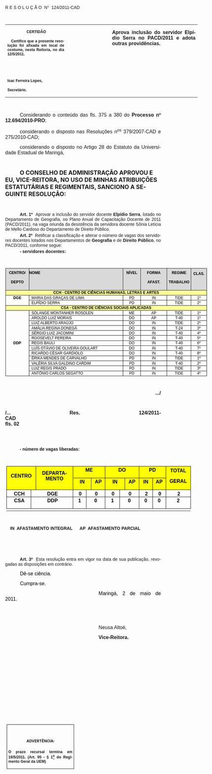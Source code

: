 <body lang=PT-BR link=blue vlink=purple style='tab-interval:35.4pt'>

<div class=Section1>

<p class=MsoTitle><span style='font-family:Arial;mso-bidi-font-family:"Times New Roman";
mso-no-proof:yes'>R E S O L U Ç Ã O<span style='mso-spacerun:yes'>  </span>N</span><span
style='font-family:Symbol;mso-ascii-font-family:Arial;mso-hansi-font-family:
Arial;mso-char-type:symbol;mso-symbol-font-family:Symbol;mso-no-proof:yes'><span
style='mso-char-type:symbol;mso-symbol-font-family:Symbol'>°</span></span><span
style='font-family:Arial;mso-bidi-font-family:"Times New Roman";mso-no-proof:
yes'><span style='mso-spacerun:yes'>  </span>124/2011-CAD<o:p></o:p></span></p>

<p class=BodyText21><span style='mso-bidi-font-size:12.0pt;font-family:Arial;
mso-bidi-font-family:"Times New Roman";mso-no-proof:yes'><o:p>&nbsp;</o:p></span></p>

<table class=MsoNormalTable border=0 cellspacing=0 cellpadding=0 width=623
 style='width:467.4pt;border-collapse:collapse;mso-padding-alt:0cm 5.4pt 0cm 5.4pt'>
 <tr style='mso-yfti-irow:0;mso-yfti-firstrow:yes;mso-yfti-lastrow:yes'>
  <td width=196 valign=top style='width:147.15pt;padding:0cm 5.4pt 0cm 5.4pt'>
  <p class=MsoNormal align=center style='text-align:center'><b
  style='mso-bidi-font-weight:normal'><span style='font-size:9.0pt;mso-bidi-font-size:
  10.0pt;font-family:Arial;mso-bidi-font-family:"Times New Roman";mso-no-proof:
  yes'><span style='mso-spacerun:yes'> </span>CERTIDÃO<o:p></o:p></span></b></p>
  <p class=MsoNormal style='text-align:justify'><b style='mso-bidi-font-weight:
  normal'><span style='font-size:9.0pt;mso-bidi-font-size:10.0pt;font-family:
  Arial;mso-bidi-font-family:"Times New Roman";mso-no-proof:yes'><span
  style='mso-spacerun:yes'>   </span>Certifico que a presente resolução foi
  afixada em local de costume, nesta Reitoria, no dia 12/5/2011.<o:p></o:p></span></b></p>
  <p class=MsoNormal><b style='mso-bidi-font-weight:normal'><span
  style='font-size:8.0pt;font-family:Arial;mso-bidi-font-family:"Times New Roman";
  mso-no-proof:yes'><o:p>&nbsp;</o:p></span></b></p>
  <p class=MsoNormal><b style='mso-bidi-font-weight:normal'><span
  style='font-size:8.0pt;font-family:Arial;mso-bidi-font-family:"Times New Roman";
  mso-no-proof:yes'><o:p>&nbsp;</o:p></span></b></p>
  <p class=MsoNormal><b style='mso-bidi-font-weight:normal'><span
  style='font-size:9.0pt;mso-bidi-font-size:10.0pt;font-family:Arial;
  mso-bidi-font-family:"Times New Roman";mso-no-proof:yes'>Isac Ferreira Lopes,<o:p></o:p></span></b></p>
  <p class=MsoNormal><b style='mso-bidi-font-weight:normal'><span
  style='font-size:9.0pt;mso-bidi-font-size:10.0pt;font-family:Arial;
  mso-bidi-font-family:"Times New Roman";mso-no-proof:yes'>Secretário.<o:p></o:p></span></b></p>
  </td>
  <td width=139 valign=top style='width:104.25pt;padding:0cm 5.4pt 0cm 5.4pt'>
  <p class=MsoNormal style='margin-right:-5.4pt'><b><span style='font-size:
  12.0pt;mso-bidi-font-size:10.0pt;font-family:Arial;mso-bidi-font-family:"Times New Roman";
  mso-no-proof:yes'><o:p>&nbsp;</o:p></span></b></p>
  </td>
  <td width=288 valign=top style='width:216.0pt;padding:0cm 5.4pt 0cm 5.4pt'>
  <p class=MsoNormal style='text-align:justify'><b><span style='font-size:12.0pt;
  font-family:Arial;mso-bidi-font-family:"Times New Roman"'>Aprova inclusão do
  servidor Elpídio Serra no PACD/2011 e adota outras providências.<o:p></o:p></span></b></p>
  </td>
 </tr>
</table>

<p class=MsoNormal style='text-align:justify;text-indent:35.45pt'><span
style='font-size:12.0pt;font-family:Arial;mso-bidi-font-family:"Times New Roman";
mso-no-proof:yes'><o:p>&nbsp;</o:p></span></p>

<p class=MsoNormal style='text-align:justify;text-indent:35.45pt'><span
style='font-size:12.0pt;mso-bidi-font-size:10.0pt;font-family:Arial;mso-bidi-font-family:
"Times New Roman"'>Considerando o conteúdo das fls. <st1:metricconverter
ProductID="375 a" w:st="on">375 a</st1:metricconverter> 380 do <b
style='mso-bidi-font-weight:normal'>Processo nº 12.694/2010-PRO</b>;<o:p></o:p></span></p>

<p class=MsoNormal style='text-align:justify;text-indent:35.4pt'><span
style='font-size:12.0pt;font-family:Arial;mso-bidi-font-family:"Times New Roman"'>considerando
o disposto nas Resoluções n<sup>os</sup> 379/2007-CAD e 275/2010-CAD;<o:p></o:p></span></p>

<p class=MsoNormal style='text-align:justify;text-indent:35.45pt'><span
style='font-size:12.0pt;mso-bidi-font-size:10.0pt;font-family:Arial;mso-bidi-font-family:
"Times New Roman"'>considerando o disposto no Artigo 28 do Estatuto da
Universidade Estadual de Maringá,</span><span style='font-size:12.0pt;
mso-bidi-font-size:10.0pt;font-family:Arial'><o:p></o:p></span></p>

<p class=MsoNormal style='text-align:justify;text-indent:35.45pt'><span
style='font-size:11.0pt;font-family:Arial;mso-bidi-font-family:"Times New Roman";
mso-no-proof:yes'><o:p>&nbsp;</o:p></span></p>

<p class=MsoBodyTextIndent style='text-indent:35.45pt'><b style='mso-bidi-font-weight:
normal'><span style='font-size:14.0pt'>O CONSELHO DE ADMINISTRAÇÃO APROVOU E
EU, VICE-REITORA, NO USO DE MINHAS ATRIBUIÇÕES ESTATUTÁRIAS E REGIMENTAIS, SANCIONO
A SEGUINTE RESOLUÇÃO:<o:p></o:p></span></b></p>

<p class=MsoBodyTextIndent style='text-indent:35.45pt'><span style='font-size:
11.0pt;mso-no-proof:yes'><o:p>&nbsp;</o:p></span></p>

<p style='margin-top:3.0pt;margin-right:0cm;margin-bottom:3.0pt;margin-left:
0cm;text-align:justify;text-indent:35.45pt'><b style='mso-bidi-font-weight:
normal'><span style='font-family:Arial;mso-fareast-font-family:"Arial Unicode MS";
mso-bidi-font-family:"Times New Roman"'>Art.&nbsp;1º&nbsp;&nbsp;</span></b><span
style='font-family:Arial;mso-fareast-font-family:"Arial Unicode MS";mso-bidi-font-family:
"Times New Roman"'>Aprovar a inclusão do servidor docente <b style='mso-bidi-font-weight:
normal'>Elpídio Serra</b>, lotado no Departamento de Geografia, no Plano Anual
de Capacitação Docente de 2011 (PACD/2011), na vaga oriunda da desistência da
servidora docente Sônia Letícia de Mello Cardoso do Departamento de Direito
Público.<o:p></o:p></span></p>

<p style='margin-top:3.0pt;margin-right:0cm;margin-bottom:3.0pt;margin-left:
0cm;text-align:justify;text-indent:35.45pt'><b style='mso-bidi-font-weight:
normal'><span style='font-family:Arial;mso-fareast-font-family:"Arial Unicode MS";
mso-bidi-font-family:"Times New Roman"'>Art.&nbsp;2º&nbsp;&nbsp;</span></b><span
style='font-family:Arial;mso-fareast-font-family:"Arial Unicode MS";mso-bidi-font-family:
"Times New Roman"'>Retificar a classificação e alterar o número de vagas dos
servidores docentes lotados nos Departamentos de <b style='mso-bidi-font-weight:
normal'>Geografia</b> e de <b style='mso-bidi-font-weight:normal'>Direito
Público</b>, no PACD/2011, conforme segue:<o:p></o:p></span></p>

<p style='margin-top:3.0pt;margin-right:0cm;margin-bottom:0cm;margin-left:0cm;
margin-bottom:.0001pt;text-align:justify;text-indent:35.45pt'><b
style='mso-bidi-font-weight:normal'><span style='font-family:Arial;mso-fareast-font-family:
"Arial Unicode MS";mso-bidi-font-family:"Times New Roman"'>- servidores
docentes:<o:p></o:p></span></b></p>

<p class=MsoNormal align=center style='text-align:center;text-indent:49.65pt'><span
style='font-family:Arial'><o:p>&nbsp;</o:p></span></p>

<div align=center>

<table class=MsoNormalTable border=1 cellspacing=0 cellpadding=0 width=652
 style='width:489.2pt;margin-left:.5pt;border-collapse:collapse;border:none;
 mso-border-alt:solid windowtext .75pt;mso-padding-alt:0cm 0cm 0cm 0cm;
 mso-border-insideh:.75pt solid windowtext;mso-border-insidev:.75pt solid windowtext'>
 <tr style='mso-yfti-irow:0;mso-yfti-firstrow:yes'>
  <td width=76 valign=top style='width:2.0cm;border:solid windowtext 1.0pt;
  mso-border-alt:solid windowtext .75pt;background:#D9D9D9;padding:0cm 0cm 0cm 0cm'>
  <p class=MsoNormal align=center style='margin-top:5.0pt;text-align:center'><b
  style='mso-bidi-font-weight:normal'><span style='font-size:9.0pt;font-family:
  Arial;color:black'>CENTRO/<o:p></o:p></span></b></p>
  <p class=MsoNormal align=center style='margin-top:5.0pt;text-align:center'><b
  style='mso-bidi-font-weight:normal'><span style='font-size:9.0pt;font-family:
  Arial;color:black'>DEPTO<o:p></o:p></span></b></p>
  </td>
  <td width=307 valign=top style='width:230.45pt;border:solid windowtext 1.0pt;
  border-left:none;mso-border-left-alt:solid windowtext .75pt;mso-border-alt:
  solid windowtext .75pt;background:#D9D9D9;padding:0cm 0cm 0cm 0cm'>
  <h2 style='margin-top:5.0pt;margin-right:0cm;margin-bottom:0cm;margin-left:
  0cm;margin-bottom:.0001pt'><b style='mso-bidi-font-weight:normal'><span
  style='font-size:9.0pt;font-family:Arial;color:black'>NOME<o:p></o:p></span></b></h2>
  </td>
  <td width=57 valign=top style='width:42.55pt;border:solid windowtext 1.0pt;
  border-left:none;mso-border-left-alt:solid windowtext .75pt;mso-border-alt:
  solid windowtext .75pt;background:#D9D9D9;padding:0cm 0cm 0cm 0cm'>
  <p class=MsoNormal align=center style='margin-top:5.0pt;text-align:center'><b
  style='mso-bidi-font-weight:normal'><span style='font-size:9.0pt;font-family:
  Arial;color:black'>NÍVEL<o:p></o:p></span></b></p>
  </td>
  <td width=85 valign=top style='width:63.75pt;border:solid windowtext 1.0pt;
  border-left:none;mso-border-left-alt:solid windowtext .75pt;mso-border-alt:
  solid windowtext .75pt;background:#D9D9D9;padding:0cm 0cm 0cm 0cm'>
  <p class=MsoNormal align=center style='margin-top:5.0pt;text-align:center'><b
  style='mso-bidi-font-weight:normal'><span style='font-size:9.0pt;font-family:
  Arial;color:black'>FORMA<o:p></o:p></span></b></p>
  <p class=MsoNormal align=center style='margin-top:5.0pt;text-align:center'><b
  style='mso-bidi-font-weight:normal'><span style='font-size:9.0pt;font-family:
  Arial;color:black'>AFAST.<o:p></o:p></span></b></p>
  </td>
  <td width=78 valign=top style='width:58.45pt;border:solid windowtext 1.0pt;
  border-left:none;mso-border-left-alt:solid windowtext .75pt;mso-border-alt:
  solid windowtext .75pt;background:#D9D9D9;padding:0cm 0cm 0cm 0cm'>
  <p class=MsoNormal align=center style='margin-top:5.0pt;text-align:center'><b
  style='mso-bidi-font-weight:normal'><span style='font-size:9.0pt;font-family:
  Arial;color:black'>REGIME<o:p></o:p></span></b></p>
  <p class=MsoNormal align=center style='margin-top:7.0pt;text-align:center'><b
  style='mso-bidi-font-weight:normal'><span style='font-size:9.0pt;font-family:
  Arial;color:black'>TRABALHO<o:p></o:p></span></b></p>
  </td>
  <td width=50 valign=top style='width:37.3pt;border:solid windowtext 1.0pt;
  border-left:none;mso-border-left-alt:solid windowtext .75pt;mso-border-alt:
  solid windowtext .75pt;background:#D9D9D9;padding:0cm 0cm 0cm 0cm'>
  <p class=MsoNormal align=center style='margin-top:7.0pt;text-align:center'><b
  style='mso-bidi-font-weight:normal'><span style='font-size:9.0pt;font-family:
  Arial;color:black'>CLAS.<o:p></o:p></span></b></p>
  <p class=MsoNormal align=center style='margin-top:7.0pt;text-align:center'><b
  style='mso-bidi-font-weight:normal'><span style='font-size:9.0pt;font-family:
  Arial;color:black'><o:p>&nbsp;</o:p></span></b></p>
  </td>
 </tr>
 <tr style='mso-yfti-irow:1'>
  <td width=652 colspan=6 valign=top style='width:489.2pt;border:solid windowtext 1.0pt;
  border-top:none;mso-border-top-alt:solid windowtext .75pt;mso-border-alt:
  solid windowtext .75pt;background:#FFFF99;padding:0cm 0cm 0cm 0cm'>
  <p class=MsoNormal align=center style='margin-top:.5pt;margin-right:0cm;
  margin-bottom:.5pt;margin-left:0cm;text-align:center;tab-stops:127.6pt'><b
  style='mso-bidi-font-weight:normal'><span style='font-size:9.0pt;font-family:
  Arial;color:black'>CCH - CENTRO DE CIÊNCIAS HUMANAS, LETRAS E ARTES<o:p></o:p></span></b></p>
  </td>
 </tr>
 <tr style='mso-yfti-irow:2'>
  <td width=76 rowspan=2 valign=top style='width:2.0cm;border:solid windowtext 1.0pt;
  border-top:none;mso-border-top-alt:solid windowtext .75pt;mso-border-alt:
  solid windowtext .75pt;padding:0cm 0cm 0cm 0cm'>
  <p class=MsoNormal align=center style='margin-top:.5pt;margin-right:0cm;
  margin-bottom:.5pt;margin-left:0cm;text-align:center'><b style='mso-bidi-font-weight:
  normal'><span style='font-size:9.0pt;font-family:Arial;color:black'>DGE<o:p></o:p></span></b></p>
  </td>
  <td width=307 valign=top style='width:230.45pt;border-top:none;border-left:
  none;border-bottom:solid windowtext 1.0pt;border-right:solid windowtext 1.0pt;
  mso-border-top-alt:solid windowtext .75pt;mso-border-left-alt:solid windowtext .75pt;
  mso-border-alt:solid windowtext .75pt;padding:0cm 0cm 0cm 0cm'>
  <p class=MsoNormal style='margin-top:.5pt;margin-right:0cm;margin-bottom:
  .5pt;margin-left:5.65pt;page-break-after:avoid;mso-outline-level:8'><span
  style='font-size:9.0pt;font-family:Arial;color:black;text-transform:uppercase'>maria
  das graças de lima<o:p></o:p></span></p>
  </td>
  <td width=57 valign=top style='width:42.55pt;border-top:none;border-left:
  none;border-bottom:solid windowtext 1.0pt;border-right:solid windowtext 1.0pt;
  mso-border-top-alt:solid windowtext .75pt;mso-border-left-alt:solid windowtext .75pt;
  mso-border-alt:solid windowtext .75pt;padding:0cm 0cm 0cm 0cm'>
  <p class=MsoNormal align=center style='margin-top:.5pt;margin-right:0cm;
  margin-bottom:.5pt;margin-left:0cm;text-align:center'><span style='font-size:
  9.0pt;font-family:Arial;color:black;text-transform:uppercase'>pd<o:p></o:p></span></p>
  </td>
  <td width=85 valign=top style='width:63.75pt;border-top:none;border-left:
  none;border-bottom:solid windowtext 1.0pt;border-right:solid windowtext 1.0pt;
  mso-border-top-alt:solid windowtext .75pt;mso-border-left-alt:solid windowtext .75pt;
  mso-border-alt:solid windowtext .75pt;padding:0cm 0cm 0cm 0cm'>
  <p class=MsoNormal align=center style='margin-top:.5pt;margin-right:0cm;
  margin-bottom:.5pt;margin-left:0cm;text-align:center'><span style='font-size:
  9.0pt;font-family:Arial;color:black;text-transform:uppercase'>in<o:p></o:p></span></p>
  </td>
  <td width=78 valign=top style='width:58.45pt;border-top:none;border-left:
  none;border-bottom:solid windowtext 1.0pt;border-right:solid windowtext 1.0pt;
  mso-border-top-alt:solid windowtext .75pt;mso-border-left-alt:solid windowtext .75pt;
  mso-border-alt:solid windowtext .75pt;padding:0cm 0cm 0cm 0cm'>
  <p class=MsoNormal align=center style='margin-top:.5pt;margin-right:0cm;
  margin-bottom:.5pt;margin-left:0cm;text-align:center'><span style='font-size:
  9.0pt;font-family:Arial;color:black;text-transform:uppercase'>tide<o:p></o:p></span></p>
  </td>
  <td width=50 valign=top style='width:37.3pt;border-top:none;border-left:none;
  border-bottom:solid windowtext 1.0pt;border-right:solid windowtext 1.0pt;
  mso-border-top-alt:solid windowtext .75pt;mso-border-left-alt:solid windowtext .75pt;
  mso-border-alt:solid windowtext .75pt;padding:0cm 0cm 0cm 0cm'>
  <p class=MsoNormal align=center style='margin-top:.5pt;margin-right:0cm;
  margin-bottom:.5pt;margin-left:0cm;text-align:center'><span style='font-size:
  9.0pt;font-family:Arial;color:black;text-transform:uppercase'>1º<o:p></o:p></span></p>
  </td>
 </tr>
 <tr style='mso-yfti-irow:3'>
  <td width=307 valign=top style='width:230.45pt;border-top:none;border-left:
  none;border-bottom:solid windowtext 1.0pt;border-right:solid windowtext 1.0pt;
  mso-border-top-alt:solid windowtext .75pt;mso-border-left-alt:solid windowtext .75pt;
  mso-border-alt:solid windowtext .75pt;padding:0cm 0cm 0cm 0cm'>
  <p class=MsoNormal style='margin-top:.5pt;margin-right:0cm;margin-bottom:
  .5pt;margin-left:5.65pt;page-break-after:avoid;mso-outline-level:8'><span
  style='font-size:9.0pt;font-family:Arial;color:black;text-transform:uppercase'>elpídio
  serra<o:p></o:p></span></p>
  </td>
  <td width=57 valign=top style='width:42.55pt;border-top:none;border-left:
  none;border-bottom:solid windowtext 1.0pt;border-right:solid windowtext 1.0pt;
  mso-border-top-alt:solid windowtext .75pt;mso-border-left-alt:solid windowtext .75pt;
  mso-border-alt:solid windowtext .75pt;padding:0cm 0cm 0cm 0cm'>
  <p class=MsoNormal align=center style='margin-top:.5pt;margin-right:0cm;
  margin-bottom:.5pt;margin-left:0cm;text-align:center'><span style='font-size:
  9.0pt;font-family:Arial;color:black;text-transform:uppercase'>pd<o:p></o:p></span></p>
  </td>
  <td width=85 valign=top style='width:63.75pt;border-top:none;border-left:
  none;border-bottom:solid windowtext 1.0pt;border-right:solid windowtext 1.0pt;
  mso-border-top-alt:solid windowtext .75pt;mso-border-left-alt:solid windowtext .75pt;
  mso-border-alt:solid windowtext .75pt;padding:0cm 0cm 0cm 0cm'>
  <p class=MsoNormal align=center style='margin-top:.5pt;margin-right:0cm;
  margin-bottom:.5pt;margin-left:0cm;text-align:center'><span style='font-size:
  9.0pt;font-family:Arial;color:black;text-transform:uppercase'>in<o:p></o:p></span></p>
  </td>
  <td width=78 valign=top style='width:58.45pt;border-top:none;border-left:
  none;border-bottom:solid windowtext 1.0pt;border-right:solid windowtext 1.0pt;
  mso-border-top-alt:solid windowtext .75pt;mso-border-left-alt:solid windowtext .75pt;
  mso-border-alt:solid windowtext .75pt;padding:0cm 0cm 0cm 0cm'>
  <p class=MsoNormal align=center style='margin-top:.5pt;margin-right:0cm;
  margin-bottom:.5pt;margin-left:0cm;text-align:center'><span style='font-size:
  9.0pt;font-family:Arial;color:black;text-transform:uppercase'>tide<o:p></o:p></span></p>
  </td>
  <td width=50 valign=top style='width:37.3pt;border-top:none;border-left:none;
  border-bottom:solid windowtext 1.0pt;border-right:solid windowtext 1.0pt;
  mso-border-top-alt:solid windowtext .75pt;mso-border-left-alt:solid windowtext .75pt;
  mso-border-alt:solid windowtext .75pt;padding:0cm 0cm 0cm 0cm'>
  <p class=MsoNormal align=center style='margin-top:.5pt;margin-right:0cm;
  margin-bottom:.5pt;margin-left:0cm;text-align:center'><span style='font-size:
  9.0pt;font-family:Arial;color:black;text-transform:uppercase'>2º<o:p></o:p></span></p>
  </td>
 </tr>
 <tr style='mso-yfti-irow:4'>
  <td width=652 colspan=6 valign=top style='width:489.2pt;border:solid windowtext 1.0pt;
  border-top:none;mso-border-top-alt:solid windowtext .75pt;mso-border-alt:
  solid windowtext .75pt;background:#FFFF99;padding:0cm 0cm 0cm 0cm'>
  <p class=MsoNormal align=center style='margin-top:.5pt;margin-right:0cm;
  margin-bottom:.5pt;margin-left:0cm;text-align:center;tab-stops:127.6pt'><b
  style='mso-bidi-font-weight:normal'><span style='font-size:9.0pt;font-family:
  Arial;color:black'>CSA - CENTRO DE CIÊNCIAS SOCIAIS APLICADAS<o:p></o:p></span></b></p>
  </td>
 </tr>
 <tr style='mso-yfti-irow:5'>
  <td width=76 rowspan=13 style='width:2.0cm;border:solid windowtext 1.0pt;
  border-top:none;mso-border-top-alt:solid windowtext .75pt;mso-border-alt:
  solid windowtext .75pt;padding:0cm 0cm 0cm 0cm'>
  <p class=MsoNormal align=center style='margin-top:.5pt;margin-right:0cm;
  margin-bottom:.5pt;margin-left:0cm;text-align:center'><b style='mso-bidi-font-weight:
  normal'><span style='font-size:9.0pt;font-family:Arial;color:black'>DDP<o:p></o:p></span></b></p>
  </td>
  <td width=307 valign=top style='width:230.45pt;border-top:none;border-left:
  none;border-bottom:solid windowtext 1.0pt;border-right:solid windowtext 1.0pt;
  mso-border-top-alt:solid windowtext .75pt;mso-border-left-alt:solid windowtext .75pt;
  mso-border-alt:solid windowtext .75pt;padding:0cm 0cm 0cm 0cm'>
  <p class=MsoNormal style='margin-top:.5pt;margin-right:0cm;margin-bottom:
  .5pt;margin-left:5.65pt'><span lang=IT style='font-size:9.0pt;font-family:
  Arial;color:black;text-transform:uppercase;mso-ansi-language:IT'>SOLANGE
  MONTANHER ROSOLEN<o:p></o:p></span></p>
  </td>
  <td width=57 valign=top style='width:42.55pt;border-top:none;border-left:
  none;border-bottom:solid windowtext 1.0pt;border-right:solid windowtext 1.0pt;
  mso-border-top-alt:solid windowtext .75pt;mso-border-left-alt:solid windowtext .75pt;
  mso-border-alt:solid windowtext .75pt;padding:0cm 0cm 0cm 0cm'>
  <p class=MsoNormal align=center style='margin-top:.5pt;margin-right:0cm;
  margin-bottom:.5pt;margin-left:0cm;text-align:center'><span lang=IT
  style='font-size:9.0pt;font-family:Arial;color:black;text-transform:uppercase;
  mso-ansi-language:IT'>ME<o:p></o:p></span></p>
  </td>
  <td width=85 valign=top style='width:63.75pt;border-top:none;border-left:
  none;border-bottom:solid windowtext 1.0pt;border-right:solid windowtext 1.0pt;
  mso-border-top-alt:solid windowtext .75pt;mso-border-left-alt:solid windowtext .75pt;
  mso-border-alt:solid windowtext .75pt;padding:0cm 0cm 0cm 0cm'>
  <p class=MsoNormal align=center style='margin-top:.5pt;margin-right:0cm;
  margin-bottom:.5pt;margin-left:0cm;text-align:center'><span lang=IT
  style='font-size:9.0pt;font-family:Arial;color:black;text-transform:uppercase;
  mso-ansi-language:IT'>AP<o:p></o:p></span></p>
  </td>
  <td width=78 valign=top style='width:58.45pt;border-top:none;border-left:
  none;border-bottom:solid windowtext 1.0pt;border-right:solid windowtext 1.0pt;
  mso-border-top-alt:solid windowtext .75pt;mso-border-left-alt:solid windowtext .75pt;
  mso-border-alt:solid windowtext .75pt;padding:0cm 0cm 0cm 0cm'>
  <p class=MsoNormal align=center style='margin-top:.5pt;margin-right:0cm;
  margin-bottom:.5pt;margin-left:0cm;text-align:center'><span lang=IT
  style='font-size:9.0pt;font-family:Arial;color:black;text-transform:uppercase;
  mso-ansi-language:IT'>tide<o:p></o:p></span></p>
  </td>
  <td width=50 valign=top style='width:37.3pt;border-top:none;border-left:none;
  border-bottom:solid windowtext 1.0pt;border-right:solid windowtext 1.0pt;
  mso-border-top-alt:solid windowtext .75pt;mso-border-left-alt:solid windowtext .75pt;
  mso-border-alt:solid windowtext .75pt;padding:0cm 0cm 0cm 0cm'>
  <p class=MsoNormal align=center style='margin-top:.5pt;margin-right:0cm;
  margin-bottom:.5pt;margin-left:0cm;text-align:center'><span lang=IT
  style='font-size:9.0pt;font-family:Arial;color:black;text-transform:uppercase;
  mso-ansi-language:IT'>1º<o:p></o:p></span></p>
  </td>
 </tr>
 <tr style='mso-yfti-irow:6'>
  <td width=307 valign=top style='width:230.45pt;border-top:none;border-left:
  none;border-bottom:solid windowtext 1.0pt;border-right:solid windowtext 1.0pt;
  mso-border-top-alt:solid windowtext .75pt;mso-border-left-alt:solid windowtext .75pt;
  mso-border-alt:solid windowtext .75pt;padding:0cm 0cm 0cm 0cm'>
  <p class=MsoNormal style='margin-top:.5pt;margin-right:0cm;margin-bottom:
  .5pt;margin-left:5.65pt'><span lang=IT style='font-size:9.0pt;font-family:
  Arial;color:black;text-transform:uppercase;mso-ansi-language:IT'>AROLDO LUIZ
  MORAIS<o:p></o:p></span></p>
  </td>
  <td width=57 valign=top style='width:42.55pt;border-top:none;border-left:
  none;border-bottom:solid windowtext 1.0pt;border-right:solid windowtext 1.0pt;
  mso-border-top-alt:solid windowtext .75pt;mso-border-left-alt:solid windowtext .75pt;
  mso-border-alt:solid windowtext .75pt;padding:0cm 0cm 0cm 0cm'>
  <p class=MsoNormal align=center style='margin-top:.5pt;margin-right:0cm;
  margin-bottom:.5pt;margin-left:0cm;text-align:center'><span lang=IT
  style='font-size:9.0pt;font-family:Arial;color:black;text-transform:uppercase;
  mso-ansi-language:IT'>do<o:p></o:p></span></p>
  </td>
  <td width=85 valign=top style='width:63.75pt;border-top:none;border-left:
  none;border-bottom:solid windowtext 1.0pt;border-right:solid windowtext 1.0pt;
  mso-border-top-alt:solid windowtext .75pt;mso-border-left-alt:solid windowtext .75pt;
  mso-border-alt:solid windowtext .75pt;padding:0cm 0cm 0cm 0cm'>
  <p class=MsoNormal align=center style='margin-top:.5pt;margin-right:0cm;
  margin-bottom:.5pt;margin-left:0cm;text-align:center'><span lang=IT
  style='font-size:9.0pt;font-family:Arial;color:black;text-transform:uppercase;
  mso-ansi-language:IT'>AP<o:p></o:p></span></p>
  </td>
  <td width=78 valign=top style='width:58.45pt;border-top:none;border-left:
  none;border-bottom:solid windowtext 1.0pt;border-right:solid windowtext 1.0pt;
  mso-border-top-alt:solid windowtext .75pt;mso-border-left-alt:solid windowtext .75pt;
  mso-border-alt:solid windowtext .75pt;padding:0cm 0cm 0cm 0cm'>
  <p class=MsoNormal align=center style='margin-top:.5pt;margin-right:0cm;
  margin-bottom:.5pt;margin-left:0cm;text-align:center'><span lang=IT
  style='font-size:9.0pt;font-family:Arial;color:black;text-transform:uppercase;
  mso-ansi-language:IT'>T-40<o:p></o:p></span></p>
  </td>
  <td width=50 valign=top style='width:37.3pt;border-top:none;border-left:none;
  border-bottom:solid windowtext 1.0pt;border-right:solid windowtext 1.0pt;
  mso-border-top-alt:solid windowtext .75pt;mso-border-left-alt:solid windowtext .75pt;
  mso-border-alt:solid windowtext .75pt;padding:0cm 0cm 0cm 0cm'>
  <p class=MsoNormal align=center style='margin-top:.5pt;margin-right:0cm;
  margin-bottom:.5pt;margin-left:0cm;text-align:center'><span lang=IT
  style='font-size:9.0pt;font-family:Arial;color:black;text-transform:uppercase;
  mso-ansi-language:IT'>1º<o:p></o:p></span></p>
  </td>
 </tr>
 <tr style='mso-yfti-irow:7'>
  <td width=307 valign=top style='width:230.45pt;border-top:none;border-left:
  none;border-bottom:solid windowtext 1.0pt;border-right:solid windowtext 1.0pt;
  mso-border-top-alt:solid windowtext .75pt;mso-border-left-alt:solid windowtext .75pt;
  mso-border-alt:solid windowtext .75pt;padding:0cm 0cm 0cm 0cm'>
  <p class=MsoNormal style='margin-top:.5pt;margin-right:0cm;margin-bottom:
  .5pt;margin-left:5.65pt'><span style='font-size:9.0pt;font-family:Arial;
  color:black;text-transform:uppercase'>LUIZ ALBERTO ARAÚJO<o:p></o:p></span></p>
  </td>
  <td width=57 valign=top style='width:42.55pt;border-top:none;border-left:
  none;border-bottom:solid windowtext 1.0pt;border-right:solid windowtext 1.0pt;
  mso-border-top-alt:solid windowtext .75pt;mso-border-left-alt:solid windowtext .75pt;
  mso-border-alt:solid windowtext .75pt;padding:0cm 0cm 0cm 0cm'>
  <p class=MsoNormal align=center style='margin-top:.5pt;margin-right:0cm;
  margin-bottom:.5pt;margin-left:0cm;text-align:center'><span lang=IT
  style='font-size:9.0pt;font-family:Arial;color:black;text-transform:uppercase;
  mso-ansi-language:IT'>do<o:p></o:p></span></p>
  </td>
  <td width=85 valign=top style='width:63.75pt;border-top:none;border-left:
  none;border-bottom:solid windowtext 1.0pt;border-right:solid windowtext 1.0pt;
  mso-border-top-alt:solid windowtext .75pt;mso-border-left-alt:solid windowtext .75pt;
  mso-border-alt:solid windowtext .75pt;padding:0cm 0cm 0cm 0cm'>
  <p class=MsoNormal align=center style='margin-top:.5pt;margin-right:0cm;
  margin-bottom:.5pt;margin-left:0cm;text-align:center'><span lang=IT
  style='font-size:9.0pt;font-family:Arial;color:black;text-transform:uppercase;
  mso-ansi-language:IT'>in<o:p></o:p></span></p>
  </td>
  <td width=78 valign=top style='width:58.45pt;border-top:none;border-left:
  none;border-bottom:solid windowtext 1.0pt;border-right:solid windowtext 1.0pt;
  mso-border-top-alt:solid windowtext .75pt;mso-border-left-alt:solid windowtext .75pt;
  mso-border-alt:solid windowtext .75pt;padding:0cm 0cm 0cm 0cm'>
  <p class=MsoNormal align=center style='margin-top:.5pt;margin-right:0cm;
  margin-bottom:.5pt;margin-left:0cm;text-align:center'><span lang=IT
  style='font-size:9.0pt;font-family:Arial;color:black;text-transform:uppercase;
  mso-ansi-language:IT'>tide<o:p></o:p></span></p>
  </td>
  <td width=50 valign=top style='width:37.3pt;border-top:none;border-left:none;
  border-bottom:solid windowtext 1.0pt;border-right:solid windowtext 1.0pt;
  mso-border-top-alt:solid windowtext .75pt;mso-border-left-alt:solid windowtext .75pt;
  mso-border-alt:solid windowtext .75pt;padding:0cm 0cm 0cm 0cm'>
  <p class=MsoNormal align=center style='margin-top:.5pt;margin-right:0cm;
  margin-bottom:.5pt;margin-left:0cm;text-align:center'><span lang=IT
  style='font-size:9.0pt;font-family:Arial;color:black;text-transform:uppercase;
  mso-ansi-language:IT'>2º<o:p></o:p></span></p>
  </td>
 </tr>
 <tr style='mso-yfti-irow:8'>
  <td width=307 valign=top style='width:230.45pt;border-top:none;border-left:
  none;border-bottom:solid windowtext 1.0pt;border-right:solid windowtext 1.0pt;
  mso-border-top-alt:solid windowtext .75pt;mso-border-left-alt:solid windowtext .75pt;
  mso-border-alt:solid windowtext .75pt;padding:0cm 0cm 0cm 0cm'>
  <p class=MsoNormal style='margin-top:.5pt;margin-right:0cm;margin-bottom:
  .5pt;margin-left:5.65pt'><span style='font-size:9.0pt;font-family:Arial;
  color:black;text-transform:uppercase'>AMÁLIA REGINA DONEGÁ<o:p></o:p></span></p>
  </td>
  <td width=57 valign=top style='width:42.55pt;border-top:none;border-left:
  none;border-bottom:solid windowtext 1.0pt;border-right:solid windowtext 1.0pt;
  mso-border-top-alt:solid windowtext .75pt;mso-border-left-alt:solid windowtext .75pt;
  mso-border-alt:solid windowtext .75pt;padding:0cm 0cm 0cm 0cm'>
  <p class=MsoNormal align=center style='margin-top:.5pt;margin-right:0cm;
  margin-bottom:.5pt;margin-left:0cm;text-align:center'><span lang=IT
  style='font-size:9.0pt;font-family:Arial;color:black;text-transform:uppercase;
  mso-ansi-language:IT'>do<o:p></o:p></span></p>
  </td>
  <td width=85 valign=top style='width:63.75pt;border-top:none;border-left:
  none;border-bottom:solid windowtext 1.0pt;border-right:solid windowtext 1.0pt;
  mso-border-top-alt:solid windowtext .75pt;mso-border-left-alt:solid windowtext .75pt;
  mso-border-alt:solid windowtext .75pt;padding:0cm 0cm 0cm 0cm'>
  <p class=MsoNormal align=center style='margin-top:.5pt;margin-right:0cm;
  margin-bottom:.5pt;margin-left:0cm;text-align:center'><span lang=IT
  style='font-size:9.0pt;font-family:Arial;color:black;text-transform:uppercase;
  mso-ansi-language:IT'>in<o:p></o:p></span></p>
  </td>
  <td width=78 valign=top style='width:58.45pt;border-top:none;border-left:
  none;border-bottom:solid windowtext 1.0pt;border-right:solid windowtext 1.0pt;
  mso-border-top-alt:solid windowtext .75pt;mso-border-left-alt:solid windowtext .75pt;
  mso-border-alt:solid windowtext .75pt;padding:0cm 0cm 0cm 0cm'>
  <p class=MsoNormal align=center style='margin-top:.5pt;margin-right:0cm;
  margin-bottom:.5pt;margin-left:0cm;text-align:center'><span lang=IT
  style='font-size:9.0pt;font-family:Arial;color:black;text-transform:uppercase;
  mso-ansi-language:IT'>T-24<o:p></o:p></span></p>
  </td>
  <td width=50 valign=top style='width:37.3pt;border-top:none;border-left:none;
  border-bottom:solid windowtext 1.0pt;border-right:solid windowtext 1.0pt;
  mso-border-top-alt:solid windowtext .75pt;mso-border-left-alt:solid windowtext .75pt;
  mso-border-alt:solid windowtext .75pt;padding:0cm 0cm 0cm 0cm'>
  <p class=MsoNormal align=center style='margin-top:.5pt;margin-right:0cm;
  margin-bottom:.5pt;margin-left:0cm;text-align:center'><span lang=IT
  style='font-size:9.0pt;font-family:Arial;color:black;text-transform:uppercase;
  mso-ansi-language:IT'>3º<o:p></o:p></span></p>
  </td>
 </tr>
 <tr style='mso-yfti-irow:9'>
  <td width=307 valign=top style='width:230.45pt;border-top:none;border-left:
  none;border-bottom:solid windowtext 1.0pt;border-right:solid windowtext 1.0pt;
  mso-border-top-alt:solid windowtext .75pt;mso-border-left-alt:solid windowtext .75pt;
  mso-border-alt:solid windowtext .75pt;padding:0cm 0cm 0cm 0cm'>
  <p class=MsoNormal style='margin-top:.5pt;margin-right:0cm;margin-bottom:
  .5pt;margin-left:5.65pt'><span style='font-size:9.0pt;font-family:Arial;
  color:black;text-transform:uppercase'>SÉRGIO LUIZ JACOMINI<o:p></o:p></span></p>
  </td>
  <td width=57 valign=top style='width:42.55pt;border-top:none;border-left:
  none;border-bottom:solid windowtext 1.0pt;border-right:solid windowtext 1.0pt;
  mso-border-top-alt:solid windowtext .75pt;mso-border-left-alt:solid windowtext .75pt;
  mso-border-alt:solid windowtext .75pt;padding:0cm 0cm 0cm 0cm'>
  <p class=MsoNormal align=center style='margin-top:.5pt;margin-right:0cm;
  margin-bottom:.5pt;margin-left:0cm;text-align:center'><span lang=IT
  style='font-size:9.0pt;font-family:Arial;color:black;text-transform:uppercase;
  mso-ansi-language:IT'>do<o:p></o:p></span></p>
  </td>
  <td width=85 valign=top style='width:63.75pt;border-top:none;border-left:
  none;border-bottom:solid windowtext 1.0pt;border-right:solid windowtext 1.0pt;
  mso-border-top-alt:solid windowtext .75pt;mso-border-left-alt:solid windowtext .75pt;
  mso-border-alt:solid windowtext .75pt;padding:0cm 0cm 0cm 0cm'>
  <p class=MsoNormal align=center style='margin-top:.5pt;margin-right:0cm;
  margin-bottom:.5pt;margin-left:0cm;text-align:center'><span lang=IT
  style='font-size:9.0pt;font-family:Arial;color:black;text-transform:uppercase;
  mso-ansi-language:IT'>in<o:p></o:p></span></p>
  </td>
  <td width=78 valign=top style='width:58.45pt;border-top:none;border-left:
  none;border-bottom:solid windowtext 1.0pt;border-right:solid windowtext 1.0pt;
  mso-border-top-alt:solid windowtext .75pt;mso-border-left-alt:solid windowtext .75pt;
  mso-border-alt:solid windowtext .75pt;padding:0cm 0cm 0cm 0cm'>
  <p class=MsoNormal align=center style='margin-top:.5pt;margin-right:0cm;
  margin-bottom:.5pt;margin-left:0cm;text-align:center'><span lang=IT
  style='font-size:9.0pt;font-family:Arial;color:black;text-transform:uppercase;
  mso-ansi-language:IT'>T-40<o:p></o:p></span></p>
  </td>
  <td width=50 valign=top style='width:37.3pt;border-top:none;border-left:none;
  border-bottom:solid windowtext 1.0pt;border-right:solid windowtext 1.0pt;
  mso-border-top-alt:solid windowtext .75pt;mso-border-left-alt:solid windowtext .75pt;
  mso-border-alt:solid windowtext .75pt;padding:0cm 0cm 0cm 0cm'>
  <p class=MsoNormal align=center style='margin-top:.5pt;margin-right:0cm;
  margin-bottom:.5pt;margin-left:0cm;text-align:center'><span lang=IT
  style='font-size:9.0pt;font-family:Arial;color:black;text-transform:uppercase;
  mso-ansi-language:IT'>4º<o:p></o:p></span></p>
  </td>
 </tr>
 <tr style='mso-yfti-irow:10'>
  <td width=307 valign=top style='width:230.45pt;border-top:none;border-left:
  none;border-bottom:solid windowtext 1.0pt;border-right:solid windowtext 1.0pt;
  mso-border-top-alt:solid windowtext .75pt;mso-border-left-alt:solid windowtext .75pt;
  mso-border-alt:solid windowtext .75pt;padding:0cm 0cm 0cm 0cm'>
  <p class=MsoNormal style='margin-top:.5pt;margin-right:0cm;margin-bottom:
  .5pt;margin-left:5.65pt'><span style='font-size:9.0pt;font-family:Arial;
  color:black;text-transform:uppercase'>ROOSEVELT PEREIRA<o:p></o:p></span></p>
  </td>
  <td width=57 valign=top style='width:42.55pt;border-top:none;border-left:
  none;border-bottom:solid windowtext 1.0pt;border-right:solid windowtext 1.0pt;
  mso-border-top-alt:solid windowtext .75pt;mso-border-left-alt:solid windowtext .75pt;
  mso-border-alt:solid windowtext .75pt;padding:0cm 0cm 0cm 0cm'>
  <p class=MsoNormal align=center style='margin-top:.5pt;margin-right:0cm;
  margin-bottom:.5pt;margin-left:0cm;text-align:center'><span lang=IT
  style='font-size:9.0pt;font-family:Arial;color:black;text-transform:uppercase;
  mso-ansi-language:IT'>do<o:p></o:p></span></p>
  </td>
  <td width=85 valign=top style='width:63.75pt;border-top:none;border-left:
  none;border-bottom:solid windowtext 1.0pt;border-right:solid windowtext 1.0pt;
  mso-border-top-alt:solid windowtext .75pt;mso-border-left-alt:solid windowtext .75pt;
  mso-border-alt:solid windowtext .75pt;padding:0cm 0cm 0cm 0cm'>
  <p class=MsoNormal align=center style='margin-top:.5pt;margin-right:0cm;
  margin-bottom:.5pt;margin-left:0cm;text-align:center'><span lang=IT
  style='font-size:9.0pt;font-family:Arial;color:black;text-transform:uppercase;
  mso-ansi-language:IT'>in<o:p></o:p></span></p>
  </td>
  <td width=78 valign=top style='width:58.45pt;border-top:none;border-left:
  none;border-bottom:solid windowtext 1.0pt;border-right:solid windowtext 1.0pt;
  mso-border-top-alt:solid windowtext .75pt;mso-border-left-alt:solid windowtext .75pt;
  mso-border-alt:solid windowtext .75pt;padding:0cm 0cm 0cm 0cm'>
  <p class=MsoNormal align=center style='margin-top:.5pt;margin-right:0cm;
  margin-bottom:.5pt;margin-left:0cm;text-align:center'><span lang=IT
  style='font-size:9.0pt;font-family:Arial;color:black;text-transform:uppercase;
  mso-ansi-language:IT'>T-40<o:p></o:p></span></p>
  </td>
  <td width=50 valign=top style='width:37.3pt;border-top:none;border-left:none;
  border-bottom:solid windowtext 1.0pt;border-right:solid windowtext 1.0pt;
  mso-border-top-alt:solid windowtext .75pt;mso-border-left-alt:solid windowtext .75pt;
  mso-border-alt:solid windowtext .75pt;padding:0cm 0cm 0cm 0cm'>
  <p class=MsoNormal align=center style='margin-top:.5pt;margin-right:0cm;
  margin-bottom:.5pt;margin-left:0cm;text-align:center'><span lang=IT
  style='font-size:9.0pt;font-family:Arial;color:black;text-transform:uppercase;
  mso-ansi-language:IT'>5º<o:p></o:p></span></p>
  </td>
 </tr>
 <tr style='mso-yfti-irow:11'>
  <td width=307 valign=top style='width:230.45pt;border-top:none;border-left:
  none;border-bottom:solid windowtext 1.0pt;border-right:solid windowtext 1.0pt;
  mso-border-top-alt:solid windowtext .75pt;mso-border-left-alt:solid windowtext .75pt;
  mso-border-alt:solid windowtext .75pt;padding:0cm 0cm 0cm 0cm'>
  <p class=MsoNormal style='margin-top:.5pt;margin-right:0cm;margin-bottom:
  .5pt;margin-left:5.65pt'><span style='font-size:9.0pt;font-family:Arial;
  color:black;text-transform:uppercase'>REGIS BAULI<o:p></o:p></span></p>
  </td>
  <td width=57 valign=top style='width:42.55pt;border-top:none;border-left:
  none;border-bottom:solid windowtext 1.0pt;border-right:solid windowtext 1.0pt;
  mso-border-top-alt:solid windowtext .75pt;mso-border-left-alt:solid windowtext .75pt;
  mso-border-alt:solid windowtext .75pt;padding:0cm 0cm 0cm 0cm'>
  <p class=MsoNormal align=center style='margin-top:.5pt;margin-right:0cm;
  margin-bottom:.5pt;margin-left:0cm;text-align:center'><span lang=IT
  style='font-size:9.0pt;font-family:Arial;color:black;text-transform:uppercase;
  mso-ansi-language:IT'>do<o:p></o:p></span></p>
  </td>
  <td width=85 valign=top style='width:63.75pt;border-top:none;border-left:
  none;border-bottom:solid windowtext 1.0pt;border-right:solid windowtext 1.0pt;
  mso-border-top-alt:solid windowtext .75pt;mso-border-left-alt:solid windowtext .75pt;
  mso-border-alt:solid windowtext .75pt;padding:0cm 0cm 0cm 0cm'>
  <p class=MsoNormal align=center style='margin-top:.5pt;margin-right:0cm;
  margin-bottom:.5pt;margin-left:0cm;text-align:center'><span lang=IT
  style='font-size:9.0pt;font-family:Arial;color:black;text-transform:uppercase;
  mso-ansi-language:IT'>in<o:p></o:p></span></p>
  </td>
  <td width=78 valign=top style='width:58.45pt;border-top:none;border-left:
  none;border-bottom:solid windowtext 1.0pt;border-right:solid windowtext 1.0pt;
  mso-border-top-alt:solid windowtext .75pt;mso-border-left-alt:solid windowtext .75pt;
  mso-border-alt:solid windowtext .75pt;padding:0cm 0cm 0cm 0cm'>
  <p class=MsoNormal align=center style='margin-top:.5pt;margin-right:0cm;
  margin-bottom:.5pt;margin-left:0cm;text-align:center'><span lang=IT
  style='font-size:9.0pt;font-family:Arial;color:black;text-transform:uppercase;
  mso-ansi-language:IT'>T-40<o:p></o:p></span></p>
  </td>
  <td width=50 valign=top style='width:37.3pt;border-top:none;border-left:none;
  border-bottom:solid windowtext 1.0pt;border-right:solid windowtext 1.0pt;
  mso-border-top-alt:solid windowtext .75pt;mso-border-left-alt:solid windowtext .75pt;
  mso-border-alt:solid windowtext .75pt;padding:0cm 0cm 0cm 0cm'>
  <p class=MsoNormal align=center style='margin-top:.5pt;margin-right:0cm;
  margin-bottom:.5pt;margin-left:0cm;text-align:center'><span lang=IT
  style='font-size:9.0pt;font-family:Arial;color:black;text-transform:uppercase;
  mso-ansi-language:IT'>6º<o:p></o:p></span></p>
  </td>
 </tr>
 <tr style='mso-yfti-irow:12'>
  <td width=307 valign=top style='width:230.45pt;border-top:none;border-left:
  none;border-bottom:solid windowtext 1.0pt;border-right:solid windowtext 1.0pt;
  mso-border-top-alt:solid windowtext .75pt;mso-border-left-alt:solid windowtext .75pt;
  mso-border-alt:solid windowtext .75pt;padding:0cm 0cm 0cm 0cm'>
  <p class=MsoNormal style='margin-top:.5pt;margin-right:0cm;margin-bottom:
  .5pt;margin-left:5.65pt'><span style='font-size:9.0pt;font-family:Arial;
  color:black;text-transform:uppercase'>LUÍS OTÁVIO DE OLIVEIRA GOULART<o:p></o:p></span></p>
  </td>
  <td width=57 valign=top style='width:42.55pt;border-top:none;border-left:
  none;border-bottom:solid windowtext 1.0pt;border-right:solid windowtext 1.0pt;
  mso-border-top-alt:solid windowtext .75pt;mso-border-left-alt:solid windowtext .75pt;
  mso-border-alt:solid windowtext .75pt;padding:0cm 0cm 0cm 0cm'>
  <p class=MsoNormal align=center style='margin-top:.5pt;margin-right:0cm;
  margin-bottom:.5pt;margin-left:0cm;text-align:center'><span lang=IT
  style='font-size:9.0pt;font-family:Arial;color:black;text-transform:uppercase;
  mso-ansi-language:IT'>do<o:p></o:p></span></p>
  </td>
  <td width=85 valign=top style='width:63.75pt;border-top:none;border-left:
  none;border-bottom:solid windowtext 1.0pt;border-right:solid windowtext 1.0pt;
  mso-border-top-alt:solid windowtext .75pt;mso-border-left-alt:solid windowtext .75pt;
  mso-border-alt:solid windowtext .75pt;padding:0cm 0cm 0cm 0cm'>
  <p class=MsoNormal align=center style='margin-top:.5pt;margin-right:0cm;
  margin-bottom:.5pt;margin-left:0cm;text-align:center'><span lang=IT
  style='font-size:9.0pt;font-family:Arial;color:black;text-transform:uppercase;
  mso-ansi-language:IT'>in<o:p></o:p></span></p>
  </td>
  <td width=78 valign=top style='width:58.45pt;border-top:none;border-left:
  none;border-bottom:solid windowtext 1.0pt;border-right:solid windowtext 1.0pt;
  mso-border-top-alt:solid windowtext .75pt;mso-border-left-alt:solid windowtext .75pt;
  mso-border-alt:solid windowtext .75pt;padding:0cm 0cm 0cm 0cm'>
  <p class=MsoNormal align=center style='margin-top:.5pt;margin-right:0cm;
  margin-bottom:.5pt;margin-left:0cm;text-align:center'><span lang=IT
  style='font-size:9.0pt;font-family:Arial;color:black;text-transform:uppercase;
  mso-ansi-language:IT'>T-40<o:p></o:p></span></p>
  </td>
  <td width=50 valign=top style='width:37.3pt;border-top:none;border-left:none;
  border-bottom:solid windowtext 1.0pt;border-right:solid windowtext 1.0pt;
  mso-border-top-alt:solid windowtext .75pt;mso-border-left-alt:solid windowtext .75pt;
  mso-border-alt:solid windowtext .75pt;padding:0cm 0cm 0cm 0cm'>
  <p class=MsoNormal align=center style='margin-top:.5pt;margin-right:0cm;
  margin-bottom:.5pt;margin-left:0cm;text-align:center'><span lang=IT
  style='font-size:9.0pt;font-family:Arial;color:black;text-transform:uppercase;
  mso-ansi-language:IT'>7º<o:p></o:p></span></p>
  </td>
 </tr>
 <tr style='mso-yfti-irow:13'>
  <td width=307 valign=top style='width:230.45pt;border-top:none;border-left:
  none;border-bottom:solid windowtext 1.0pt;border-right:solid windowtext 1.0pt;
  mso-border-top-alt:solid windowtext .75pt;mso-border-left-alt:solid windowtext .75pt;
  mso-border-alt:solid windowtext .75pt;padding:0cm 0cm 0cm 0cm'>
  <p class=MsoNormal style='margin-top:.5pt;margin-right:0cm;margin-bottom:
  .5pt;margin-left:5.65pt'><span style='font-size:9.0pt;font-family:Arial;
  color:black;text-transform:uppercase'>RICARDO CÉSAR GARDIOLO<o:p></o:p></span></p>
  </td>
  <td width=57 valign=top style='width:42.55pt;border-top:none;border-left:
  none;border-bottom:solid windowtext 1.0pt;border-right:solid windowtext 1.0pt;
  mso-border-top-alt:solid windowtext .75pt;mso-border-left-alt:solid windowtext .75pt;
  mso-border-alt:solid windowtext .75pt;padding:0cm 0cm 0cm 0cm'>
  <p class=MsoNormal align=center style='margin-top:.5pt;margin-right:0cm;
  margin-bottom:.5pt;margin-left:0cm;text-align:center'><span lang=IT
  style='font-size:9.0pt;font-family:Arial;color:black;text-transform:uppercase;
  mso-ansi-language:IT'>do<o:p></o:p></span></p>
  </td>
  <td width=85 valign=top style='width:63.75pt;border-top:none;border-left:
  none;border-bottom:solid windowtext 1.0pt;border-right:solid windowtext 1.0pt;
  mso-border-top-alt:solid windowtext .75pt;mso-border-left-alt:solid windowtext .75pt;
  mso-border-alt:solid windowtext .75pt;padding:0cm 0cm 0cm 0cm'>
  <p class=MsoNormal align=center style='margin-top:.5pt;margin-right:0cm;
  margin-bottom:.5pt;margin-left:0cm;text-align:center'><span lang=IT
  style='font-size:9.0pt;font-family:Arial;color:black;text-transform:uppercase;
  mso-ansi-language:IT'>in<o:p></o:p></span></p>
  </td>
  <td width=78 valign=top style='width:58.45pt;border-top:none;border-left:
  none;border-bottom:solid windowtext 1.0pt;border-right:solid windowtext 1.0pt;
  mso-border-top-alt:solid windowtext .75pt;mso-border-left-alt:solid windowtext .75pt;
  mso-border-alt:solid windowtext .75pt;padding:0cm 0cm 0cm 0cm'>
  <p class=MsoNormal align=center style='margin-top:.5pt;margin-right:0cm;
  margin-bottom:.5pt;margin-left:0cm;text-align:center'><span lang=IT
  style='font-size:9.0pt;font-family:Arial;color:black;text-transform:uppercase;
  mso-ansi-language:IT'>T-40<o:p></o:p></span></p>
  </td>
  <td width=50 valign=top style='width:37.3pt;border-top:none;border-left:none;
  border-bottom:solid windowtext 1.0pt;border-right:solid windowtext 1.0pt;
  mso-border-top-alt:solid windowtext .75pt;mso-border-left-alt:solid windowtext .75pt;
  mso-border-alt:solid windowtext .75pt;padding:0cm 0cm 0cm 0cm'>
  <p class=MsoNormal align=center style='margin-top:.5pt;margin-right:0cm;
  margin-bottom:.5pt;margin-left:0cm;text-align:center'><span lang=IT
  style='font-size:9.0pt;font-family:Arial;color:black;text-transform:uppercase;
  mso-ansi-language:IT'>8º<o:p></o:p></span></p>
  </td>
 </tr>
 <tr style='mso-yfti-irow:14'>
  <td width=307 valign=top style='width:230.45pt;border-top:none;border-left:
  none;border-bottom:solid windowtext 1.0pt;border-right:solid windowtext 1.0pt;
  mso-border-top-alt:solid windowtext .75pt;mso-border-left-alt:solid windowtext .75pt;
  mso-border-alt:solid windowtext .75pt;padding:0cm 0cm 0cm 0cm'>
  <p class=MsoNormal style='margin-top:.5pt;margin-right:0cm;margin-bottom:
  .5pt;margin-left:5.65pt'><span style='font-size:9.0pt;font-family:Arial;
  color:black;text-transform:uppercase'>ÉRIKA MENDES DE CARVALHO<o:p></o:p></span></p>
  </td>
  <td width=57 valign=top style='width:42.55pt;border-top:none;border-left:
  none;border-bottom:solid windowtext 1.0pt;border-right:solid windowtext 1.0pt;
  mso-border-top-alt:solid windowtext .75pt;mso-border-left-alt:solid windowtext .75pt;
  mso-border-alt:solid windowtext .75pt;padding:0cm 0cm 0cm 0cm'>
  <p class=MsoNormal align=center style='margin-top:.5pt;margin-right:0cm;
  margin-bottom:.5pt;margin-left:0cm;text-align:center'><span lang=IT
  style='font-size:9.0pt;font-family:Arial;color:black;text-transform:uppercase;
  mso-ansi-language:IT'>PD<o:p></o:p></span></p>
  </td>
  <td width=85 valign=top style='width:63.75pt;border-top:none;border-left:
  none;border-bottom:solid windowtext 1.0pt;border-right:solid windowtext 1.0pt;
  mso-border-top-alt:solid windowtext .75pt;mso-border-left-alt:solid windowtext .75pt;
  mso-border-alt:solid windowtext .75pt;padding:0cm 0cm 0cm 0cm'>
  <p class=MsoNormal align=center style='margin-top:.5pt;margin-right:0cm;
  margin-bottom:.5pt;margin-left:0cm;text-align:center'><span lang=IT
  style='font-size:9.0pt;font-family:Arial;color:black;text-transform:uppercase;
  mso-ansi-language:IT'>in<o:p></o:p></span></p>
  </td>
  <td width=78 valign=top style='width:58.45pt;border-top:none;border-left:
  none;border-bottom:solid windowtext 1.0pt;border-right:solid windowtext 1.0pt;
  mso-border-top-alt:solid windowtext .75pt;mso-border-left-alt:solid windowtext .75pt;
  mso-border-alt:solid windowtext .75pt;padding:0cm 0cm 0cm 0cm'>
  <p class=MsoNormal align=center style='margin-top:.5pt;margin-right:0cm;
  margin-bottom:.5pt;margin-left:0cm;text-align:center'><span lang=IT
  style='font-size:9.0pt;font-family:Arial;color:black;text-transform:uppercase;
  mso-ansi-language:IT'>tide<o:p></o:p></span></p>
  </td>
  <td width=50 valign=top style='width:37.3pt;border-top:none;border-left:none;
  border-bottom:solid windowtext 1.0pt;border-right:solid windowtext 1.0pt;
  mso-border-top-alt:solid windowtext .75pt;mso-border-left-alt:solid windowtext .75pt;
  mso-border-alt:solid windowtext .75pt;padding:0cm 0cm 0cm 0cm'>
  <p class=MsoNormal align=center style='margin-top:.5pt;margin-right:0cm;
  margin-bottom:.5pt;margin-left:0cm;text-align:center'><span lang=IT
  style='font-size:9.0pt;font-family:Arial;color:black;text-transform:uppercase;
  mso-ansi-language:IT'>1º<o:p></o:p></span></p>
  </td>
 </tr>
 <tr style='mso-yfti-irow:15'>
  <td width=307 valign=top style='width:230.45pt;border-top:none;border-left:
  none;border-bottom:solid windowtext 1.0pt;border-right:solid windowtext 1.0pt;
  mso-border-top-alt:solid windowtext .75pt;mso-border-left-alt:solid windowtext .75pt;
  mso-border-alt:solid windowtext .75pt;padding:0cm 0cm 0cm 0cm'>
  <p class=MsoNormal style='margin-top:.5pt;margin-right:0cm;margin-bottom:
  .5pt;margin-left:5.65pt'><span style='font-size:9.0pt;font-family:Arial;
  color:black;text-transform:uppercase'>VALÉRIA SILVA GALDINO CARDIM<o:p></o:p></span></p>
  </td>
  <td width=57 valign=top style='width:42.55pt;border-top:none;border-left:
  none;border-bottom:solid windowtext 1.0pt;border-right:solid windowtext 1.0pt;
  mso-border-top-alt:solid windowtext .75pt;mso-border-left-alt:solid windowtext .75pt;
  mso-border-alt:solid windowtext .75pt;padding:0cm 0cm 0cm 0cm'>
  <p class=MsoNormal align=center style='margin-top:.5pt;margin-right:0cm;
  margin-bottom:.5pt;margin-left:0cm;text-align:center'><span lang=IT
  style='font-size:9.0pt;font-family:Arial;color:black;text-transform:uppercase;
  mso-ansi-language:IT'>PD<o:p></o:p></span></p>
  </td>
  <td width=85 valign=top style='width:63.75pt;border-top:none;border-left:
  none;border-bottom:solid windowtext 1.0pt;border-right:solid windowtext 1.0pt;
  mso-border-top-alt:solid windowtext .75pt;mso-border-left-alt:solid windowtext .75pt;
  mso-border-alt:solid windowtext .75pt;padding:0cm 0cm 0cm 0cm'>
  <p class=MsoNormal align=center style='margin-top:.5pt;margin-right:0cm;
  margin-bottom:.5pt;margin-left:0cm;text-align:center'><span lang=IT
  style='font-size:9.0pt;font-family:Arial;color:black;text-transform:uppercase;
  mso-ansi-language:IT'>in<o:p></o:p></span></p>
  </td>
  <td width=78 valign=top style='width:58.45pt;border-top:none;border-left:
  none;border-bottom:solid windowtext 1.0pt;border-right:solid windowtext 1.0pt;
  mso-border-top-alt:solid windowtext .75pt;mso-border-left-alt:solid windowtext .75pt;
  mso-border-alt:solid windowtext .75pt;padding:0cm 0cm 0cm 0cm'>
  <p class=MsoNormal align=center style='margin-top:.5pt;margin-right:0cm;
  margin-bottom:.5pt;margin-left:0cm;text-align:center'><span lang=IT
  style='font-size:9.0pt;font-family:Arial;color:black;text-transform:uppercase;
  mso-ansi-language:IT'>T-40<o:p></o:p></span></p>
  </td>
  <td width=50 valign=top style='width:37.3pt;border-top:none;border-left:none;
  border-bottom:solid windowtext 1.0pt;border-right:solid windowtext 1.0pt;
  mso-border-top-alt:solid windowtext .75pt;mso-border-left-alt:solid windowtext .75pt;
  mso-border-alt:solid windowtext .75pt;padding:0cm 0cm 0cm 0cm'>
  <p class=MsoNormal align=center style='margin-top:.5pt;margin-right:0cm;
  margin-bottom:.5pt;margin-left:0cm;text-align:center'><span lang=IT
  style='font-size:9.0pt;font-family:Arial;color:black;text-transform:uppercase;
  mso-ansi-language:IT'>2º<o:p></o:p></span></p>
  </td>
 </tr>
 <tr style='mso-yfti-irow:16'>
  <td width=307 valign=top style='width:230.45pt;border-top:none;border-left:
  none;border-bottom:solid windowtext 1.0pt;border-right:solid windowtext 1.0pt;
  mso-border-top-alt:solid windowtext .75pt;mso-border-left-alt:solid windowtext .75pt;
  mso-border-alt:solid windowtext .75pt;padding:0cm 0cm 0cm 0cm'>
  <p class=MsoNormal style='margin-top:.5pt;margin-right:0cm;margin-bottom:
  .5pt;margin-left:5.65pt'><span style='font-size:9.0pt;font-family:Arial;
  color:black;text-transform:uppercase'>LUIZ REGIS PRADO<o:p></o:p></span></p>
  </td>
  <td width=57 valign=top style='width:42.55pt;border-top:none;border-left:
  none;border-bottom:solid windowtext 1.0pt;border-right:solid windowtext 1.0pt;
  mso-border-top-alt:solid windowtext .75pt;mso-border-left-alt:solid windowtext .75pt;
  mso-border-alt:solid windowtext .75pt;padding:0cm 0cm 0cm 0cm'>
  <p class=MsoNormal align=center style='margin-top:.5pt;margin-right:0cm;
  margin-bottom:.5pt;margin-left:0cm;text-align:center'><span lang=IT
  style='font-size:9.0pt;font-family:Arial;color:black;text-transform:uppercase;
  mso-ansi-language:IT'>PD<o:p></o:p></span></p>
  </td>
  <td width=85 valign=top style='width:63.75pt;border-top:none;border-left:
  none;border-bottom:solid windowtext 1.0pt;border-right:solid windowtext 1.0pt;
  mso-border-top-alt:solid windowtext .75pt;mso-border-left-alt:solid windowtext .75pt;
  mso-border-alt:solid windowtext .75pt;padding:0cm 0cm 0cm 0cm'>
  <p class=MsoNormal align=center style='margin-top:.5pt;margin-right:0cm;
  margin-bottom:.5pt;margin-left:0cm;text-align:center'><span lang=IT
  style='font-size:9.0pt;font-family:Arial;color:black;text-transform:uppercase;
  mso-ansi-language:IT'>in<o:p></o:p></span></p>
  </td>
  <td width=78 valign=top style='width:58.45pt;border-top:none;border-left:
  none;border-bottom:solid windowtext 1.0pt;border-right:solid windowtext 1.0pt;
  mso-border-top-alt:solid windowtext .75pt;mso-border-left-alt:solid windowtext .75pt;
  mso-border-alt:solid windowtext .75pt;padding:0cm 0cm 0cm 0cm'>
  <p class=MsoNormal align=center style='margin-top:.5pt;margin-right:0cm;
  margin-bottom:.5pt;margin-left:0cm;text-align:center'><span lang=IT
  style='font-size:9.0pt;font-family:Arial;color:black;text-transform:uppercase;
  mso-ansi-language:IT'>tide<o:p></o:p></span></p>
  </td>
  <td width=50 valign=top style='width:37.3pt;border-top:none;border-left:none;
  border-bottom:solid windowtext 1.0pt;border-right:solid windowtext 1.0pt;
  mso-border-top-alt:solid windowtext .75pt;mso-border-left-alt:solid windowtext .75pt;
  mso-border-alt:solid windowtext .75pt;padding:0cm 0cm 0cm 0cm'>
  <p class=MsoNormal align=center style='margin-top:.5pt;margin-right:0cm;
  margin-bottom:.5pt;margin-left:0cm;text-align:center'><span lang=IT
  style='font-size:9.0pt;font-family:Arial;color:black;text-transform:uppercase;
  mso-ansi-language:IT'>3º<o:p></o:p></span></p>
  </td>
 </tr>
 <tr style='mso-yfti-irow:17;mso-yfti-lastrow:yes'>
  <td width=307 valign=top style='width:230.45pt;border-top:none;border-left:
  none;border-bottom:solid windowtext 1.0pt;border-right:solid windowtext 1.0pt;
  mso-border-top-alt:solid windowtext .75pt;mso-border-left-alt:solid windowtext .75pt;
  mso-border-alt:solid windowtext .75pt;padding:0cm 0cm 0cm 0cm'>
  <p class=MsoNormal style='margin-top:.5pt;margin-right:0cm;margin-bottom:
  .5pt;margin-left:5.65pt'><span style='font-size:9.0pt;font-family:Arial;
  color:black;text-transform:uppercase'>ANTÔNIO CARLOS SEGATTO<o:p></o:p></span></p>
  </td>
  <td width=57 valign=top style='width:42.55pt;border-top:none;border-left:
  none;border-bottom:solid windowtext 1.0pt;border-right:solid windowtext 1.0pt;
  mso-border-top-alt:solid windowtext .75pt;mso-border-left-alt:solid windowtext .75pt;
  mso-border-alt:solid windowtext .75pt;padding:0cm 0cm 0cm 0cm'>
  <p class=MsoNormal align=center style='margin-top:.5pt;margin-right:0cm;
  margin-bottom:.5pt;margin-left:0cm;text-align:center'><span lang=IT
  style='font-size:9.0pt;font-family:Arial;color:black;text-transform:uppercase;
  mso-ansi-language:IT'>PD<o:p></o:p></span></p>
  </td>
  <td width=85 valign=top style='width:63.75pt;border-top:none;border-left:
  none;border-bottom:solid windowtext 1.0pt;border-right:solid windowtext 1.0pt;
  mso-border-top-alt:solid windowtext .75pt;mso-border-left-alt:solid windowtext .75pt;
  mso-border-alt:solid windowtext .75pt;padding:0cm 0cm 0cm 0cm'>
  <p class=MsoNormal align=center style='margin-top:.5pt;margin-right:0cm;
  margin-bottom:.5pt;margin-left:0cm;text-align:center'><span lang=IT
  style='font-size:9.0pt;font-family:Arial;color:black;text-transform:uppercase;
  mso-ansi-language:IT'>in<o:p></o:p></span></p>
  </td>
  <td width=78 valign=top style='width:58.45pt;border-top:none;border-left:
  none;border-bottom:solid windowtext 1.0pt;border-right:solid windowtext 1.0pt;
  mso-border-top-alt:solid windowtext .75pt;mso-border-left-alt:solid windowtext .75pt;
  mso-border-alt:solid windowtext .75pt;padding:0cm 0cm 0cm 0cm'>
  <p class=MsoNormal align=center style='margin-top:.5pt;margin-right:0cm;
  margin-bottom:.5pt;margin-left:0cm;text-align:center'><span lang=IT
  style='font-size:9.0pt;font-family:Arial;color:black;text-transform:uppercase;
  mso-ansi-language:IT'>tide<o:p></o:p></span></p>
  </td>
  <td width=50 valign=top style='width:37.3pt;border-top:none;border-left:none;
  border-bottom:solid windowtext 1.0pt;border-right:solid windowtext 1.0pt;
  mso-border-top-alt:solid windowtext .75pt;mso-border-left-alt:solid windowtext .75pt;
  mso-border-alt:solid windowtext .75pt;padding:0cm 0cm 0cm 0cm'>
  <p class=MsoNormal align=center style='margin-top:.5pt;margin-right:0cm;
  margin-bottom:.5pt;margin-left:0cm;text-align:center'><span lang=IT
  style='font-size:9.0pt;font-family:Arial;color:black;text-transform:uppercase;
  mso-ansi-language:IT'>4º<o:p></o:p></span></p>
  </td>
 </tr>
</table>

</div>

<p class=MsoNormal align=center style='text-align:center'><span
style='font-family:Arial;mso-bidi-font-weight:bold'><o:p>&nbsp;</o:p></span></p>

<p class=MsoNormal align=right style='text-align:right;text-indent:49.65pt'><b
style='mso-bidi-font-weight:normal'><span style='font-size:12.0pt;font-family:
Arial'>.../<o:p></o:p></span></b></p>

<p class=MsoNormal align=right style='text-align:right;text-indent:49.65pt'><b
style='mso-bidi-font-weight:normal'><span style='font-size:12.0pt;font-family:
Arial'><o:p>&nbsp;</o:p></span></b></p>

<p class=MsoNormal style='text-align:justify'><b style='mso-bidi-font-weight:
normal'><span style='font-size:12.0pt;font-family:Arial'>/... Res. 124/2011-CAD<span
style='mso-tab-count:9'>                                                                                                    </span><span
style='mso-spacerun:yes'>    </span>fls. 02<o:p></o:p></span></b></p>

<p class=MsoNormal align=center style='text-align:center'><span
style='font-family:Arial;mso-bidi-font-weight:bold'><o:p>&nbsp;</o:p></span></p>

<p style='margin-top:3.0pt;margin-right:0cm;margin-bottom:0cm;margin-left:0cm;
margin-bottom:.0001pt;text-align:justify;text-indent:35.45pt'><span
style='font-family:Arial;mso-fareast-font-family:"Arial Unicode MS";mso-bidi-font-family:
"Times New Roman"'><o:p>&nbsp;</o:p></span></p>

<p style='margin-top:3.0pt;margin-right:0cm;margin-bottom:0cm;margin-left:0cm;
margin-bottom:.0001pt;text-align:justify;text-indent:35.45pt'><b
style='mso-bidi-font-weight:normal'><span style='font-family:Arial;mso-fareast-font-family:
"Arial Unicode MS";mso-bidi-font-family:"Times New Roman"'>- número de vagas liberadas:<o:p></o:p></span></b></p>

<p class=MsoBodyText align=center style='text-align:center'><span
style='mso-bidi-font-size:10.0pt'><o:p>&nbsp;</o:p></span></p>

<div align=center>

<table class=MsoNormalTable border=1 cellspacing=0 cellpadding=0 width=597
 style='width:447.6pt;margin-left:2.95pt;border-collapse:collapse;border:none;
 mso-border-alt:solid windowtext .75pt;mso-padding-alt:0cm 0cm 0cm 0cm;
 mso-border-insideh:.75pt solid windowtext;mso-border-insidev:.75pt solid windowtext'>
 <tr style='mso-yfti-irow:0;mso-yfti-firstrow:yes;page-break-inside:avoid'>
  <td width=89 colspan=2 rowspan=2 style='width:66.85pt;border:solid windowtext 1.0pt;
  mso-border-alt:solid windowtext .75pt;background:yellow;padding:0cm 0cm 0cm 0cm'>
  <p class=Fontepargpadro2 align=center style='margin-top:2.4pt;mso-para-margin-top:
  .2gd;text-align:center'><b style='mso-bidi-font-weight:normal'><span
  style='font-family:Arial;color:black'>CENTRO<o:p></o:p></span></b></p>
  </td>
  <td width=144 rowspan=2 style='width:108.15pt;border:solid windowtext 1.0pt;
  border-left:none;mso-border-left-alt:solid windowtext .75pt;mso-border-alt:
  solid windowtext .75pt;background:yellow;padding:0cm 0cm 0cm 0cm'>
  <p class=Fontepargpadro2 align=center style='margin-top:2.4pt;mso-para-margin-top:
  .2gd;text-align:center'><b style='mso-bidi-font-weight:normal'><span
  style='font-family:Arial;color:black'>DEPARTAMENTO<o:p></o:p></span></b></p>
  </td>
  <td width=88 colspan=3 style='width:66.0pt;border:solid windowtext 1.0pt;
  border-left:none;mso-border-left-alt:solid windowtext .75pt;mso-border-alt:
  solid windowtext .75pt;background:yellow;padding:0cm 0cm 0cm 0cm'>
  <p class=Fontepargpadro2 align=center style='margin-top:2.4pt;mso-para-margin-top:
  .2gd;text-align:center'><b style='mso-bidi-font-weight:normal'><span
  style='font-family:Arial;color:black'>ME<o:p></o:p></span></b></p>
  </td>
  <td width=96 colspan=3 style='width:72.0pt;border:solid windowtext 1.0pt;
  border-left:none;mso-border-left-alt:solid windowtext .75pt;mso-border-alt:
  solid windowtext .75pt;background:yellow;padding:0cm 0cm 0cm 0cm'>
  <p class=Fontepargpadro2 align=center style='margin-top:2.4pt;mso-para-margin-top:
  .2gd;text-align:center'><b style='mso-bidi-font-weight:normal'><span
  style='font-family:Arial;color:black'>DO<o:p></o:p></span></b></p>
  </td>
  <td width=85 colspan=2 style='width:64.1pt;border:solid windowtext 1.0pt;
  border-left:none;mso-border-left-alt:solid windowtext .75pt;mso-border-alt:
  solid windowtext .75pt;background:yellow;padding:0cm 0cm 0cm 0cm'>
  <p class=Fontepargpadro2 align=center style='margin-top:2.4pt;mso-para-margin-top:
  .2gd;text-align:center'><b style='mso-bidi-font-weight:normal'><span
  style='font-family:Arial;color:black'>PD<o:p></o:p></span></b></p>
  </td>
  <td width=94 rowspan=2 style='width:70.5pt;border:solid windowtext 1.0pt;
  border-left:none;mso-border-left-alt:solid windowtext .75pt;mso-border-alt:
  solid windowtext .75pt;background:yellow;padding:0cm 0cm 0cm 0cm'>
  <p class=Fontepargpadro2 align=center style='margin-top:2.4pt;mso-para-margin-top:
  .2gd;text-align:center'><b style='mso-bidi-font-weight:normal'><span
  style='font-family:Arial;color:black'>TOTAL<o:p></o:p></span></b></p>
  <p class=Fontepargpadro2 align=center style='margin-top:2.4pt;mso-para-margin-top:
  .2gd;text-align:center'><b style='mso-bidi-font-weight:normal'><span
  style='font-family:Arial;color:black'>GERAL<o:p></o:p></span></b></p>
  </td>
 </tr>
 <tr style='mso-yfti-irow:1;page-break-inside:avoid'>
  <td width=45 colspan=2 style='width:33.6pt;border-top:none;border-left:none;
  border-bottom:solid windowtext 1.0pt;border-right:solid windowtext 1.0pt;
  mso-border-top-alt:solid windowtext .75pt;mso-border-left-alt:solid windowtext .75pt;
  mso-border-alt:solid windowtext .75pt;background:yellow;padding:0cm 0cm 0cm 0cm'>
  <p class=Fontepargpadro2 align=center style='margin-top:2.4pt;mso-para-margin-top:
  .2gd;text-align:center'><b style='mso-bidi-font-weight:normal'><span
  style='font-family:Arial;color:black'>IN<o:p></o:p></span></b></p>
  </td>
  <td width=43 style='width:32.4pt;border-top:none;border-left:none;border-bottom:
  solid windowtext 1.0pt;border-right:solid windowtext 1.0pt;mso-border-top-alt:
  solid windowtext .75pt;mso-border-left-alt:solid windowtext .75pt;mso-border-alt:
  solid windowtext .75pt;background:yellow;padding:0cm 0cm 0cm 0cm'>
  <p class=Fontepargpadro2 align=center style='margin-top:2.4pt;mso-para-margin-top:
  .2gd;text-align:center'><b style='mso-bidi-font-weight:normal'><span
  style='font-family:Arial;color:black'>AP<o:p></o:p></span></b></p>
  </td>
  <td width=51 colspan=2 style='width:38.45pt;border-top:none;border-left:none;
  border-bottom:solid windowtext 1.0pt;border-right:solid windowtext 1.0pt;
  mso-border-top-alt:solid windowtext .75pt;mso-border-left-alt:solid windowtext .75pt;
  mso-border-alt:solid windowtext .75pt;background:yellow;padding:0cm 0cm 0cm 0cm'>
  <p class=Fontepargpadro2 align=center style='margin-top:2.4pt;mso-para-margin-top:
  .2gd;text-align:center'><b style='mso-bidi-font-weight:normal'><span
  style='font-family:Arial;color:black'>IN<o:p></o:p></span></b></p>
  </td>
  <td width=45 style='width:33.55pt;border-top:none;border-left:none;
  border-bottom:solid windowtext 1.0pt;border-right:solid windowtext 1.0pt;
  mso-border-top-alt:solid windowtext .75pt;mso-border-left-alt:solid windowtext .75pt;
  mso-border-alt:solid windowtext .75pt;background:yellow;padding:0cm 0cm 0cm 0cm'>
  <p class=Fontepargpadro2 align=center style='margin-top:2.4pt;mso-para-margin-top:
  .2gd;text-align:center'><b style='mso-bidi-font-weight:normal'><span
  style='font-family:Arial;color:black'>AP<o:p></o:p></span></b></p>
  </td>
  <td width=45 style='width:34.1pt;border-top:none;border-left:none;border-bottom:
  solid windowtext 1.0pt;border-right:solid windowtext 1.0pt;mso-border-top-alt:
  solid windowtext .75pt;mso-border-left-alt:solid windowtext .75pt;mso-border-alt:
  solid windowtext .75pt;background:yellow;padding:0cm 0cm 0cm 0cm'>
  <p class=Fontepargpadro2 align=center style='margin-top:2.4pt;mso-para-margin-top:
  .2gd;text-align:center'><b style='mso-bidi-font-weight:normal'><span
  style='font-family:Arial;color:black'>IN<o:p></o:p></span></b></p>
  </td>
  <td width=40 style='width:30.0pt;border-top:none;border-left:none;border-bottom:
  solid windowtext 1.0pt;border-right:solid windowtext 1.0pt;mso-border-top-alt:
  solid windowtext .75pt;mso-border-left-alt:solid windowtext .75pt;mso-border-alt:
  solid windowtext .75pt;background:yellow;padding:0cm 0cm 0cm 0cm'>
  <p class=Fontepargpadro2 align=center style='margin-top:2.4pt;mso-para-margin-top:
  .2gd;text-align:center'><b style='mso-bidi-font-weight:normal'><span
  style='font-family:Arial;color:black'>AP<o:p></o:p></span></b></p>
  </td>
 </tr>
 <tr style='mso-yfti-irow:2;page-break-inside:avoid'>
  <td width=88 style='width:66.35pt;border:solid windowtext 1.0pt;border-top:
  none;mso-border-top-alt:solid windowtext .75pt;mso-border-alt:solid windowtext .75pt;
  padding:0cm 0cm 0cm 0cm'>
  <p class=Fontepargpadro2 align=center style='margin-top:2.4pt;margin-right:
  0cm;margin-bottom:0cm;margin-left:2.85pt;margin-bottom:.0001pt;mso-para-margin-top:
  .2gd;mso-para-margin-right:0cm;mso-para-margin-bottom:0cm;mso-para-margin-left:
  2.85pt;mso-para-margin-bottom:.0001pt;text-align:center'><b style='mso-bidi-font-weight:
  normal'><span style='font-family:Arial;color:black'>CCH<o:p></o:p></span></b></p>
  </td>
  <td width=145 colspan=2 valign=top style='width:108.65pt;border-top:none;
  border-left:none;border-bottom:solid windowtext 1.0pt;border-right:solid windowtext 1.0pt;
  mso-border-top-alt:solid windowtext .75pt;mso-border-left-alt:solid windowtext .75pt;
  mso-border-alt:solid windowtext .75pt;padding:0cm 0cm 0cm 0cm'>
  <p class=Fontepargpadro2 align=center style='margin-top:2.4pt;margin-right:
  0cm;margin-bottom:0cm;margin-left:2.85pt;margin-bottom:.0001pt;mso-para-margin-top:
  .2gd;mso-para-margin-right:0cm;mso-para-margin-bottom:0cm;mso-para-margin-left:
  2.85pt;mso-para-margin-bottom:.0001pt;text-align:center'><b style='mso-bidi-font-weight:
  normal'><span style='font-family:Arial;color:black'>DGE<o:p></o:p></span></b></p>
  </td>
  <td width=44 valign=top style='width:33.1pt;border-top:none;border-left:none;
  border-bottom:solid windowtext 1.0pt;border-right:solid windowtext 1.0pt;
  mso-border-top-alt:solid windowtext .75pt;mso-border-left-alt:solid windowtext .75pt;
  mso-border-alt:solid windowtext .75pt;padding:0cm 0cm 0cm 0cm'>
  <p class=Fontepargpadro2 align=center style='margin-top:2.4pt;margin-right:
  0cm;margin-bottom:0cm;margin-left:2.85pt;margin-bottom:.0001pt;mso-para-margin-top:
  .2gd;mso-para-margin-right:0cm;mso-para-margin-bottom:0cm;mso-para-margin-left:
  2.85pt;mso-para-margin-bottom:.0001pt;text-align:center'><b style='mso-bidi-font-weight:
  normal'><span style='font-family:Arial;color:black'>0<o:p></o:p></span></b></p>
  </td>
  <td width=44 colspan=2 valign=top style='width:32.9pt;border-top:none;
  border-left:none;border-bottom:solid windowtext 1.0pt;border-right:solid windowtext 1.0pt;
  mso-border-top-alt:solid windowtext .75pt;mso-border-left-alt:solid windowtext .75pt;
  mso-border-alt:solid windowtext .75pt;padding:0cm 0cm 0cm 0cm'>
  <p class=Fontepargpadro2 align=center style='margin-top:2.4pt;margin-right:
  0cm;margin-bottom:0cm;margin-left:2.85pt;margin-bottom:.0001pt;mso-para-margin-top:
  .2gd;mso-para-margin-right:0cm;mso-para-margin-bottom:0cm;mso-para-margin-left:
  2.85pt;mso-para-margin-bottom:.0001pt;text-align:center'><b style='mso-bidi-font-weight:
  normal'><span style='font-family:Arial;color:black'>0<o:p></o:p></span></b></p>
  </td>
  <td width=51 valign=top style='width:37.95pt;border-top:none;border-left:
  none;border-bottom:solid windowtext 1.0pt;border-right:solid windowtext 1.0pt;
  mso-border-top-alt:solid windowtext .75pt;mso-border-left-alt:solid windowtext .75pt;
  mso-border-alt:solid windowtext .75pt;padding:0cm 0cm 0cm 0cm'>
  <p class=Fontepargpadro2 align=center style='margin-top:2.4pt;margin-right:
  0cm;margin-bottom:0cm;margin-left:2.85pt;margin-bottom:.0001pt;mso-para-margin-top:
  .2gd;mso-para-margin-right:0cm;mso-para-margin-bottom:0cm;mso-para-margin-left:
  2.85pt;mso-para-margin-bottom:.0001pt;text-align:center'><b style='mso-bidi-font-weight:
  normal'><span style='font-family:Arial;color:black'>0<o:p></o:p></span></b></p>
  </td>
  <td width=45 colspan=2 valign=top style='width:34.05pt;border-top:none;
  border-left:none;border-bottom:solid windowtext 1.0pt;border-right:solid windowtext 1.0pt;
  mso-border-top-alt:solid windowtext .75pt;mso-border-left-alt:solid windowtext .75pt;
  mso-border-alt:solid windowtext .75pt;padding:0cm 0cm 0cm 0cm'>
  <p class=Fontepargpadro2 align=center style='margin-top:2.4pt;margin-right:
  0cm;margin-bottom:0cm;margin-left:2.85pt;margin-bottom:.0001pt;mso-para-margin-top:
  .2gd;mso-para-margin-right:0cm;mso-para-margin-bottom:0cm;mso-para-margin-left:
  2.85pt;mso-para-margin-bottom:.0001pt;text-align:center'><b style='mso-bidi-font-weight:
  normal'><span style='font-family:Arial;color:black'>0<o:p></o:p></span></b></p>
  </td>
  <td width=45 valign=top style='width:34.1pt;border-top:none;border-left:none;
  border-bottom:solid windowtext 1.0pt;border-right:solid windowtext 1.0pt;
  mso-border-top-alt:solid windowtext .75pt;mso-border-left-alt:solid windowtext .75pt;
  mso-border-alt:solid windowtext .75pt;padding:0cm 0cm 0cm 0cm'>
  <p class=Fontepargpadro2 align=center style='margin-top:2.4pt;margin-right:
  0cm;margin-bottom:0cm;margin-left:2.85pt;margin-bottom:.0001pt;mso-para-margin-top:
  .2gd;mso-para-margin-right:0cm;mso-para-margin-bottom:0cm;mso-para-margin-left:
  2.85pt;mso-para-margin-bottom:.0001pt;text-align:center'><b style='mso-bidi-font-weight:
  normal'><span style='font-family:Arial;color:black'>2<o:p></o:p></span></b></p>
  </td>
  <td width=40 valign=top style='width:30.0pt;border-top:none;border-left:none;
  border-bottom:solid windowtext 1.0pt;border-right:solid windowtext 1.0pt;
  mso-border-top-alt:solid windowtext .75pt;mso-border-left-alt:solid windowtext .75pt;
  mso-border-alt:solid windowtext .75pt;padding:0cm 0cm 0cm 0cm'>
  <p class=Fontepargpadro2 align=center style='margin-top:2.4pt;margin-right:
  0cm;margin-bottom:0cm;margin-left:2.85pt;margin-bottom:.0001pt;mso-para-margin-top:
  .2gd;mso-para-margin-right:0cm;mso-para-margin-bottom:0cm;mso-para-margin-left:
  2.85pt;mso-para-margin-bottom:.0001pt;text-align:center'><b style='mso-bidi-font-weight:
  normal'><span style='font-family:Arial;color:black'>0<o:p></o:p></span></b></p>
  </td>
  <td width=94 valign=top style='width:70.5pt;border-top:none;border-left:none;
  border-bottom:solid windowtext 1.0pt;border-right:solid windowtext 1.0pt;
  mso-border-top-alt:solid windowtext .75pt;mso-border-left-alt:solid windowtext .75pt;
  mso-border-alt:solid windowtext .75pt;padding:0cm 0cm 0cm 0cm'>
  <p class=Fontepargpadro2 align=center style='margin-top:2.4pt;margin-right:
  0cm;margin-bottom:0cm;margin-left:2.85pt;margin-bottom:.0001pt;mso-para-margin-top:
  .2gd;mso-para-margin-right:0cm;mso-para-margin-bottom:0cm;mso-para-margin-left:
  2.85pt;mso-para-margin-bottom:.0001pt;text-align:center'><b style='mso-bidi-font-weight:
  normal'><span style='font-family:Arial;color:black'>2<o:p></o:p></span></b></p>
  </td>
 </tr>
 <tr style='mso-yfti-irow:3;mso-yfti-lastrow:yes;page-break-inside:avoid'>
  <td width=88 valign=top style='width:66.35pt;border:solid windowtext 1.0pt;
  border-top:none;mso-border-top-alt:solid windowtext .75pt;mso-border-alt:
  solid windowtext .75pt;padding:0cm 0cm 0cm 0cm'>
  <p class=Fontepargpadro2 align=center style='margin-top:2.4pt;margin-right:
  0cm;margin-bottom:0cm;margin-left:2.85pt;margin-bottom:.0001pt;mso-para-margin-top:
  .2gd;mso-para-margin-right:0cm;mso-para-margin-bottom:0cm;mso-para-margin-left:
  2.85pt;mso-para-margin-bottom:.0001pt;text-align:center'><b style='mso-bidi-font-weight:
  normal'><span lang=EN-US style='font-family:Arial;color:black;mso-ansi-language:
  EN-US'>CSA<o:p></o:p></span></b></p>
  </td>
  <td width=145 colspan=2 valign=top style='width:108.65pt;border-top:none;
  border-left:none;border-bottom:solid windowtext 1.0pt;border-right:solid windowtext 1.0pt;
  mso-border-top-alt:solid windowtext .75pt;mso-border-left-alt:solid windowtext .75pt;
  mso-border-alt:solid windowtext .75pt;padding:0cm 0cm 0cm 0cm'>
  <p class=Fontepargpadro2 align=center style='margin-top:2.4pt;margin-right:
  0cm;margin-bottom:0cm;margin-left:2.85pt;margin-bottom:.0001pt;mso-para-margin-top:
  .2gd;mso-para-margin-right:0cm;mso-para-margin-bottom:0cm;mso-para-margin-left:
  2.85pt;mso-para-margin-bottom:.0001pt;text-align:center'><b style='mso-bidi-font-weight:
  normal'><span lang=EN-US style='font-family:Arial;color:black;mso-ansi-language:
  EN-US'>DDP<o:p></o:p></span></b></p>
  </td>
  <td width=44 valign=top style='width:33.1pt;border-top:none;border-left:none;
  border-bottom:solid windowtext 1.0pt;border-right:solid windowtext 1.0pt;
  mso-border-top-alt:solid windowtext .75pt;mso-border-left-alt:solid windowtext .75pt;
  mso-border-alt:solid windowtext .75pt;padding:0cm 0cm 0cm 0cm'>
  <p class=Fontepargpadro2 align=center style='margin-top:2.4pt;mso-para-margin-top:
  .2gd;text-align:center'><b style='mso-bidi-font-weight:normal'><span
  lang=EN-US style='font-family:Arial;color:black;mso-ansi-language:EN-US'>1<o:p></o:p></span></b></p>
  </td>
  <td width=44 colspan=2 valign=top style='width:32.9pt;border-top:none;
  border-left:none;border-bottom:solid windowtext 1.0pt;border-right:solid windowtext 1.0pt;
  mso-border-top-alt:solid windowtext .75pt;mso-border-left-alt:solid windowtext .75pt;
  mso-border-alt:solid windowtext .75pt;padding:0cm 0cm 0cm 0cm'>
  <p class=Fontepargpadro2 align=center style='margin-top:2.4pt;mso-para-margin-top:
  .2gd;text-align:center'><b style='mso-bidi-font-weight:normal'><span
  lang=EN-US style='font-family:Arial;color:black;mso-ansi-language:EN-US'>0<o:p></o:p></span></b></p>
  </td>
  <td width=51 valign=top style='width:37.95pt;border-top:none;border-left:
  none;border-bottom:solid windowtext 1.0pt;border-right:solid windowtext 1.0pt;
  mso-border-top-alt:solid windowtext .75pt;mso-border-left-alt:solid windowtext .75pt;
  mso-border-alt:solid windowtext .75pt;padding:0cm 0cm 0cm 0cm'>
  <p class=Fontepargpadro2 align=center style='margin-top:2.4pt;mso-para-margin-top:
  .2gd;text-align:center'><b style='mso-bidi-font-weight:normal'><span
  lang=EN-US style='font-family:Arial;color:black;mso-ansi-language:EN-US'>1<o:p></o:p></span></b></p>
  </td>
  <td width=45 colspan=2 valign=top style='width:34.05pt;border-top:none;
  border-left:none;border-bottom:solid windowtext 1.0pt;border-right:solid windowtext 1.0pt;
  mso-border-top-alt:solid windowtext .75pt;mso-border-left-alt:solid windowtext .75pt;
  mso-border-alt:solid windowtext .75pt;padding:0cm 0cm 0cm 0cm'>
  <p class=Fontepargpadro2 align=center style='margin-top:2.4pt;mso-para-margin-top:
  .2gd;text-align:center'><b style='mso-bidi-font-weight:normal'><span
  lang=EN-US style='font-family:Arial;color:black;mso-ansi-language:EN-US'>0<o:p></o:p></span></b></p>
  </td>
  <td width=45 valign=top style='width:34.1pt;border-top:none;border-left:none;
  border-bottom:solid windowtext 1.0pt;border-right:solid windowtext 1.0pt;
  mso-border-top-alt:solid windowtext .75pt;mso-border-left-alt:solid windowtext .75pt;
  mso-border-alt:solid windowtext .75pt;padding:0cm 0cm 0cm 0cm'>
  <p class=Fontepargpadro2 align=center style='margin-top:2.4pt;mso-para-margin-top:
  .2gd;text-align:center'><b style='mso-bidi-font-weight:normal'><span
  lang=EN-US style='font-family:Arial;color:black;mso-ansi-language:EN-US'>0<o:p></o:p></span></b></p>
  </td>
  <td width=40 valign=top style='width:30.0pt;border-top:none;border-left:none;
  border-bottom:solid windowtext 1.0pt;border-right:solid windowtext 1.0pt;
  mso-border-top-alt:solid windowtext .75pt;mso-border-left-alt:solid windowtext .75pt;
  mso-border-alt:solid windowtext .75pt;padding:0cm 0cm 0cm 0cm'>
  <p class=Fontepargpadro2 align=center style='margin-top:2.4pt;mso-para-margin-top:
  .2gd;text-align:center'><b style='mso-bidi-font-weight:normal'><span
  lang=EN-US style='font-family:Arial;color:black;mso-ansi-language:EN-US'>0<o:p></o:p></span></b></p>
  </td>
  <td width=94 valign=top style='width:70.5pt;border-top:none;border-left:none;
  border-bottom:solid windowtext 1.0pt;border-right:solid windowtext 1.0pt;
  mso-border-top-alt:solid windowtext .75pt;mso-border-left-alt:solid windowtext .75pt;
  mso-border-alt:solid windowtext .75pt;padding:0cm 0cm 0cm 0cm'>
  <p class=Fontepargpadro2 align=center style='margin-top:2.4pt;mso-para-margin-top:
  .2gd;text-align:center'><b><span lang=EN-US style='font-family:Arial;
  color:black;mso-ansi-language:EN-US'>2<o:p></o:p></span></b></p>
  </td>
 </tr>
 <![if !supportMisalignedColumns]>
 <tr height=0>
  <td width=88 style='border:none'></td>
  <td width=1 style='border:none'></td>
  <td width=144 style='border:none'></td>
  <td width=44 style='border:none'></td>
  <td width=1 style='border:none'></td>
  <td width=43 style='border:none'></td>
  <td width=51 style='border:none'></td>
  <td width=1 style='border:none'></td>
  <td width=45 style='border:none'></td>
  <td width=45 style='border:none'></td>
  <td width=40 style='border:none'></td>
  <td width=94 style='border:none'></td>
 </tr>
 <![endif]>
</table>

</div>

<p class=MsoNormal style='margin-left:5.65pt;text-indent:6.35pt'><b
style='mso-bidi-font-weight:normal'><span style='font-family:Arial'><o:p>&nbsp;</o:p></span></b></p>

<p class=MsoNormal style='margin-left:5.65pt;text-indent:6.35pt'><b
style='mso-bidi-font-weight:normal'><span style='font-family:Arial'>IN 
AFASTAMENTO INTEGRAL<span style='mso-tab-count:1'>      </span>AP  AFASTAMENTO
PARCIAL<o:p></o:p></span></b></p>

<p class=MsoTitle style='margin-left:247.8pt;text-align:justify'><span
style='font-size:12.0pt;mso-bidi-font-size:10.0pt;mso-bidi-font-family:Arial;
font-weight:normal'><o:p>&nbsp;</o:p></span></p>

<p class=MsoNormal style='text-align:justify'><span style='font-family:Arial;
mso-bidi-font-weight:bold'><o:p>&nbsp;</o:p></span></p>

<p style='margin-top:0cm;margin-right:0cm;margin-bottom:3.0pt;margin-left:0cm;
text-align:justify;text-indent:35.45pt'><b style='mso-bidi-font-weight:normal'><span
style='font-family:Arial;mso-fareast-font-family:"Arial Unicode MS";mso-bidi-font-family:
"Times New Roman";mso-no-proof:yes'>Art.&nbsp;3º&nbsp;&nbsp;</span></b><span
style='font-family:Arial;mso-bidi-font-family:"Times New Roman";mso-no-proof:
yes'>Esta resolução entra em vigor na data de sua publicação, revogadas as
disposições em contrário.</span><span style='font-family:Arial;mso-fareast-font-family:
"Arial Unicode MS";mso-bidi-font-family:"Times New Roman";letter-spacing:-.2pt;
mso-no-proof:yes'><o:p></o:p></span></p>

<p class=MsoNormal style='text-align:justify;text-indent:36.0pt;mso-pagination:
none'><span style='font-size:12.0pt;font-family:Arial;color:black;mso-no-proof:
yes'>Dê-se ciência.<o:p></o:p></span></p>

<p class=MsoNormal style='margin-bottom:3.0pt;text-align:justify;text-indent:
36.0pt;mso-pagination:none'><span style='font-size:12.0pt;font-family:Arial;
color:black;mso-no-proof:yes'>Cumpra-se.<o:p></o:p></span></p>

<p class=MsoNormal style='text-align:justify;text-indent:8.0cm'><span
style='font-size:12.0pt;font-family:Arial;color:black'>Maringá, 2 de maio de
2011.<o:p></o:p></span></p>

<p class=MsoNormal style='text-align:justify;text-indent:8.0cm'><span
style='font-family:Arial;mso-bidi-font-family:"Times New Roman"'><o:p>&nbsp;</o:p></span></p>

<p class=MsoNormal style='text-align:justify;text-indent:8.0cm'><span
style='font-family:Arial;mso-bidi-font-family:"Times New Roman"'><o:p>&nbsp;</o:p></span></p>

<p class=MsoNormal style='text-align:justify;text-indent:8.0cm'><span
style='font-size:12.0pt;font-family:Arial;mso-bidi-font-family:"Times New Roman"'>Neusa
Altoé,<o:p></o:p></span></p>

<p class=MsoNormal style='text-align:justify;text-indent:8.0cm;tab-stops:8.0cm 276.45pt'><b
style='mso-bidi-font-weight:normal'><span style='font-size:12.0pt;font-family:
Arial;mso-bidi-font-family:"Times New Roman"'>Vice-Reitora.<o:p></o:p></span></b></p>

<p class=MsoNormal style='text-align:justify;text-indent:8.0cm;tab-stops:8.0cm 276.45pt'><b
style='mso-bidi-font-weight:normal'><span style='font-size:12.0pt;font-family:
Arial;mso-bidi-font-family:"Times New Roman";mso-no-proof:yes'><o:p>&nbsp;</o:p></span></b></p>

<p class=MsoNormal style='text-align:justify;text-indent:8.0cm;tab-stops:8.0cm 276.45pt'><b
style='mso-bidi-font-weight:normal'><span style='font-size:12.0pt;font-family:
Arial;mso-bidi-font-family:"Times New Roman";mso-no-proof:yes'><o:p>&nbsp;</o:p></span></b></p>

<p class=MsoNormal style='text-align:justify;text-indent:8.0cm;tab-stops:8.0cm 276.45pt'><b
style='mso-bidi-font-weight:normal'><span style='font-size:12.0pt;font-family:
Arial;mso-bidi-font-family:"Times New Roman";mso-no-proof:yes'><o:p>&nbsp;</o:p></span></b></p>

<p class=MsoNormal style='text-align:justify;text-indent:8.0cm;tab-stops:8.0cm 276.45pt'><b
style='mso-bidi-font-weight:normal'><span style='font-size:12.0pt;font-family:
Arial;mso-bidi-font-family:"Times New Roman";mso-no-proof:yes'><o:p>&nbsp;</o:p></span></b></p>

<p class=MsoNormal style='text-align:justify;text-indent:8.0cm;tab-stops:8.0cm 276.45pt'><b
style='mso-bidi-font-weight:normal'><span style='font-size:12.0pt;font-family:
Arial;mso-bidi-font-family:"Times New Roman";mso-no-proof:yes'><o:p>&nbsp;</o:p></span></b></p>

<p class=MsoNormal style='text-align:justify;text-indent:8.0cm;tab-stops:8.0cm 276.45pt'><b
style='mso-bidi-font-weight:normal'><span style='font-size:12.0pt;font-family:
Arial;mso-bidi-font-family:"Times New Roman";mso-no-proof:yes'><o:p>&nbsp;</o:p></span></b></p>

<p class=MsoNormal style='text-align:justify;text-indent:8.0cm;tab-stops:8.0cm 276.45pt'><b
style='mso-bidi-font-weight:normal'><span style='font-size:12.0pt;font-family:
Arial;mso-bidi-font-family:"Times New Roman";mso-no-proof:yes'><o:p>&nbsp;</o:p></span></b></p>

<p class=MsoNormal style='text-align:justify;text-indent:8.0cm;tab-stops:8.0cm 276.45pt'><b
style='mso-bidi-font-weight:normal'><span style='font-size:12.0pt;font-family:
Arial;mso-bidi-font-family:"Times New Roman";mso-no-proof:yes'><o:p>&nbsp;</o:p></span></b></p>

<table class=MsoNormalTable border=1 cellspacing=0 cellpadding=0
 style='margin-left:3.5pt;border-collapse:collapse;border:none;mso-border-alt:
 solid windowtext .5pt;mso-padding-alt:0cm 3.5pt 0cm 3.5pt;mso-border-insideh:
 .5pt solid windowtext;mso-border-insidev:.5pt solid windowtext'>
 <tr style='mso-yfti-irow:0;mso-yfti-firstrow:yes;mso-yfti-lastrow:yes'>
  <td width=207 valign=top style='width:155.6pt;border:solid windowtext 1.0pt;
  mso-border-alt:solid windowtext .5pt;padding:0cm 3.5pt 0cm 3.5pt'>
  <h1 align=center style='text-align:center'><span style='font-size:9.0pt;
  mso-bidi-font-size:10.0pt;mso-no-proof:yes'>ADVERTÊNCIA:<o:p></o:p></span></h1>
  <p class=MsoNormal style='text-align:justify'><b style='mso-bidi-font-weight:
  normal'><span style='font-size:9.0pt;mso-bidi-font-size:10.0pt;font-family:
  Arial;mso-bidi-font-family:"Times New Roman";mso-no-proof:yes'>O prazo
  recursal termina em 19/5/2011. (Art. 95 - § 1<u><sup>o</sup></u> do Regimento
  Geral da UEM)</span></b><span style='font-size:9.0pt;mso-bidi-font-size:10.0pt;
  font-family:Arial;mso-bidi-font-family:"Times New Roman";mso-no-proof:yes'><o:p></o:p></span></p>
  </td>
 </tr>
</table>

<p class=MsoNormal><span style='mso-no-proof:yes'><o:p>&nbsp;</o:p></span></p>

</div>

</body>
